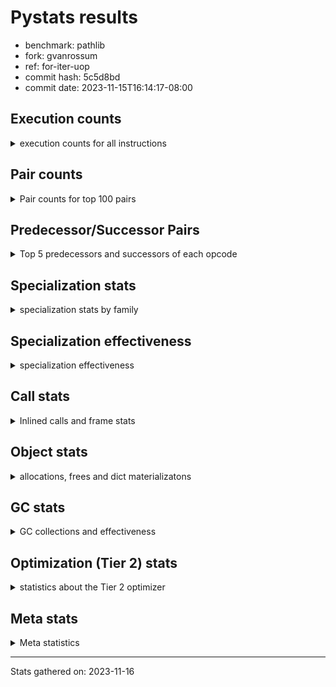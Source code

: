 
# Pystats results

- benchmark: pathlib
- fork: gvanrossum
- ref: for-iter-uop
- commit hash: 5c5d8bd
- commit date: 2023-11-15T16:14:17-08:00

## Execution counts

<details>
<summary> execution counts for all instructions </summary>

|Name | Count | Self | Cumulative | Miss ratio | 
|---|---:|---:|---:|---:|
| LOAD_FAST | 68,890,900 | 21.1% | 21.1% |  |
| RESUME_CHECK | 22,900,720 | 7.0% | 28.1% |  |
| STORE_FAST | 18,108,760 | 5.5% | 33.6% |  |
| RETURN_VALUE | 17,616,460 | 5.4% | 39.0% |  |
| LOAD_GLOBAL_BUILTIN | 14,098,200 | 4.3% | 43.3% |  |
| INTERPRETER_EXIT | 10,727,160 | 3.3% | 46.6% |  |
| NOP | 10,567,760 | 3.2% | 49.8% |  |
| STORE_ATTR_SLOT | 10,563,480 | 3.2% | 53.1% |  |
| LOAD_ATTR_SLOT | 10,086,820 | 3.1% | 56.2% | 0.0% |
| POP_JUMP_IF_FALSE | 8,342,780 | 2.6% | 58.7% |  |
| PUSH_NULL | 8,329,020 | 2.5% | 61.3% |  |
| LOAD_GLOBAL_MODULE | 7,055,400 | 2.2% | 63.4% |  |
| LOAD_FAST_LOAD_FAST | 7,051,620 | 2.2% | 65.6% |  |
| LOAD_ATTR_METHOD_NO_DICT | 7,047,580 | 2.2% | 67.7% |  |
| CALL | 6,571,780 | 2.0% | 69.7% |  |
| JUMP_BACKWARD | 6,243,520 | 1.9% | 71.6% |  |
| LOAD_ATTR_MODULE | 5,289,260 | 1.6% | 73.3% |  |
| POP_TOP | 5,287,340 | 1.6% | 74.9% |  |
| LOAD_ATTR_PROPERTY | 5,282,720 | 1.6% | 76.5% |  |
| FORMAT_SIMPLE | 5,280,140 | 1.6% | 78.1% |  |
| TO_BOOL_BOOL | 4,805,460 | 1.5% | 79.6% |  |
| LOAD_CONST | 3,547,120 | 1.1% | 80.7% |  |
| RETURN_CONST | 3,524,960 | 1.1% | 81.7% |  |
| CALL_ISINSTANCE | 3,523,100 | 1.1% | 82.8% |  |
| CALL_STR_1 | 3,522,740 | 1.1% | 83.9% |  |
| BUILD_LIST | 3,522,640 | 1.1% | 85.0% |  |
| CALL_FUNCTION_EX | 3,521,520 | 1.1% | 86.1% |  |
| FOR_ITER_TUPLE | 3,521,420 | 1.1% | 87.1% |  |
| LOAD_DEREF | 3,202,320 | 1.0% | 88.1% |  |
| POP_JUMP_IF_TRUE | 3,046,460 | 0.9% | 89.0% |  |
| FOR_ITER_LIST | 2,884,920 | 0.9% | 89.9% | 0.0% |
| CALL_PY_EXACT_ARGS | 1,766,340 | 0.5% | 90.5% |  |
| LOAD_ATTR | 1,766,200 | 0.5% | 91.0% |  |
| GET_ITER | 1,765,360 | 0.5% | 91.5% |  |
| IS_OP | 1,763,160 | 0.5% | 92.1% |  |
| CALL_BUILTIN_FAST_WITH_KEYWORDS | 1,762,780 | 0.5% | 92.6% |  |
| TO_BOOL | 1,762,600 | 0.5% | 93.2% |  |
| LOAD_ATTR_NONDESCRIPTOR_NO_DICT | 1,762,460 | 0.5% | 93.7% |  |
| JUMP_FORWARD | 1,762,200 | 0.5% | 94.2% |  |
| BINARY_OP | 1,762,080 | 0.5% | 94.8% |  |
| COPY_FREE_VARS | 1,761,520 | 0.5% | 95.3% |  |
| CALL_KW | 1,761,300 | 0.5% | 95.9% |  |
| CALL_LIST_APPEND | 1,760,960 | 0.5% | 96.4% |  |
| TO_BOOL_LIST | 1,760,860 | 0.5% | 96.9% | 0.0% |
| CALL_TYPE_1 | 1,760,720 | 0.5% | 97.5% |  |
| LOAD_SUPER_ATTR_ATTR | 1,760,700 | 0.5% | 98.0% |  |
| BUILD_STRING | 1,760,120 | 0.5% | 98.6% |  |
| YIELD_VALUE | 1,760,000 | 0.5% | 99.1% |  |
| FOR_ITER_GEN | 1,601,200 | 0.5% | 99.6% |  |
| TO_BOOL_NONE | 966,180 | 0.3% | 99.9% | 24.6% |
| TO_BOOL_ALWAYS_TRUE | 323,600 | 0.1% | 100.0% | 73.1% |
| COMPARE_OP_STR | 5,740 | 0.0% | 100.0% | 0.7% |
| LOAD_ATTR_INSTANCE_VALUE | 4,800 | 0.0% | 100.0% |  |
| CALL_LEN | 4,400 | 0.0% | 100.0% |  |
| TO_BOOL_STR | 3,780 | 0.0% | 100.0% |  |
| COMPARE_OP_INT | 3,700 | 0.0% | 100.0% |  |
| BUILD_TUPLE | 3,440 | 0.0% | 100.0% |  |
| EXTENDED_ARG | 3,000 | 0.0% | 100.0% |  |
| CONTAINS_OP | 2,820 | 0.0% | 100.0% |  |
| CALL_BUILTIN_O | 2,520 | 0.0% | 100.0% |  |
| LOAD_GLOBAL | 2,340 | 0.0% | 100.0% |  |
| STORE_FAST_STORE_FAST | 2,340 | 0.0% | 100.0% |  |
| SWAP | 2,240 | 0.0% | 100.0% |  |
| LOAD_ATTR_CLASS | 2,160 | 0.0% | 100.0% |  |
| BINARY_SUBSCR_LIST_INT | 2,080 | 0.0% | 100.0% | 3.8% |
| MAKE_CELL | 2,000 | 0.0% | 100.0% |  |
| POP_JUMP_IF_NOT_NONE | 1,980 | 0.0% | 100.0% |  |
| STORE_ATTR_INSTANCE_VALUE | 1,880 | 0.0% | 100.0% |  |
| BINARY_SUBSCR | 1,780 | 0.0% | 100.0% |  |
| BINARY_OP_ADD_INT | 1,700 | 0.0% | 100.0% |  |
| UNPACK_SEQUENCE_TUPLE | 1,520 | 0.0% | 100.0% |  |
| CALL_BOUND_METHOD_EXACT_ARGS | 1,500 | 0.0% | 100.0% |  |
| CALL_BUILTIN_CLASS | 1,480 | 0.0% | 100.0% |  |
| RETURN_GENERATOR | 1,360 | 0.0% | 100.0% |  |
| END_FOR | 1,280 | 0.0% | 100.0% |  |
| CALL_BUILTIN_FAST | 1,260 | 0.0% | 100.0% | 1.6% |
| COPY | 1,200 | 0.0% | 100.0% |  |
| TO_BOOL_INT | 1,180 | 0.0% | 100.0% | 3.4% |
| COMPARE_OP | 1,120 | 0.0% | 100.0% |  |
| BINARY_SLICE | 960 | 0.0% | 100.0% |  |
| UNPACK_SEQUENCE_TWO_TUPLE | 920 | 0.0% | 100.0% |  |
| BINARY_SUBSCR_STR_INT | 900 | 0.0% | 100.0% | 4.4% |
| CHECK_EXC_MATCH | 880 | 0.0% | 100.0% |  |
| POP_EXCEPT | 880 | 0.0% | 100.0% |  |
| PUSH_EXC_INFO | 880 | 0.0% | 100.0% |  |
| STORE_FAST_LOAD_FAST | 880 | 0.0% | 100.0% |  |
| LOAD_ATTR_METHOD_WITH_VALUES | 860 | 0.0% | 100.0% |  |
| LIST_APPEND | 800 | 0.0% | 100.0% |  |
| MAKE_FUNCTION | 720 | 0.0% | 100.0% |  |
| LOAD_FAST_AND_CLEAR | 720 | 0.0% | 100.0% |  |
| SET_FUNCTION_ATTRIBUTE | 720 | 0.0% | 100.0% |  |
| CALL_METHOD_DESCRIPTOR_FAST_WITH_KEYWORDS | 700 | 0.0% | 100.0% |  |
| FOR_ITER_RANGE | 680 | 0.0% | 100.0% |  |
| LOAD_FAST_CHECK | 660 | 0.0% | 100.0% |  |
| RESUME | 660 | 0.0% | 100.0% |  |
| BEFORE_WITH | 640 | 0.0% | 100.0% |  |
| STORE_DEREF | 640 | 0.0% | 100.0% |  |
| FOR_ITER | 580 | 0.0% | 100.0% |  |
| BINARY_SUBSCR_TUPLE_INT | 580 | 0.0% | 100.0% |  |
| STORE_ATTR | 400 | 0.0% | 100.0% |  |
| BINARY_OP_SUBTRACT_INT | 400 | 0.0% | 100.0% |  |
| BINARY_SUBSCR_GETITEM | 380 | 0.0% | 100.0% |  |
| POP_JUMP_IF_NONE | 280 | 0.0% | 100.0% |  |
| CALL_METHOD_DESCRIPTOR_FAST | 200 | 0.0% | 100.0% |  |
| CALL_METHOD_DESCRIPTOR_O | 160 | 0.0% | 100.0% |  |
| EXIT_INIT_CHECK | 120 | 0.0% | 100.0% |  |
| UNARY_NOT | 120 | 0.0% | 100.0% |  |
| UNPACK_SEQUENCE | 120 | 0.0% | 100.0% |  |
| BINARY_OP_ADD_UNICODE | 120 | 0.0% | 100.0% |  |
| BINARY_SUBSCR_DICT | 120 | 0.0% | 100.0% |  |
| CALL_ALLOC_AND_ENTER_INIT | 120 | 0.0% | 100.0% |  |
| BINARY_OP_MULTIPLY_INT | 100 | 0.0% | 100.0% |  |
| STORE_SUBSCR_LIST_INT | 100 | 0.0% | 100.0% |  |
| BINARY_OP_INPLACE_ADD_UNICODE | 80 | 0.0% | 100.0% |  |
| STORE_SUBSCR | 80 | 0.0% | 100.0% |  |
| BUILD_MAP | 80 | 0.0% | 100.0% |  |
| BUILD_SLICE | 80 | 0.0% | 100.0% |  |
| CALL_INTRINSIC_1 | 80 | 0.0% | 100.0% |  |
| LIST_EXTEND | 80 | 0.0% | 100.0% |  |
| CALL_PY_WITH_DEFAULTS | 80 | 0.0% | 100.0% |  |
| STORE_SUBSCR_DICT | 80 | 0.0% | 100.0% |  |
| BINARY_OP_SUBTRACT_FLOAT | 60 | 0.0% | 100.0% |  |
| UNARY_INVERT | 40 | 0.0% | 100.0% |  |
| LOAD_SUPER_ATTR | 40 | 0.0% | 100.0% |  |
| CALL_METHOD_DESCRIPTOR_NOARGS | 40 | 0.0% | 100.0% |  |
| CALL_TUPLE_1 | 40 | 0.0% | 100.0% |  |
| LOAD_ATTR_NONDESCRIPTOR_WITH_VALUES | 40 | 0.0% | 100.0% |  |


</details>

## Pair counts

<details>
<summary> Pair counts for top 100 pairs </summary>

|Pair | Count | Self | Cumulative | 
|---|---:|---:|---:|
| LOAD_FAST LOAD_ATTR_SLOT | 10,086,020 | 3.1% | 3.1% |
| STORE_FAST LOAD_FAST | 9,613,640 | 2.9% | 6.0% |
| CACHE RESUME_CHECK | 8,966,140 | 2.7% | 8.8% |
| LOAD_GLOBAL_BUILTIN LOAD_FAST | 8,813,040 | 2.7% | 11.5% |
| NOP LOAD_FAST | 8,806,180 | 2.7% | 14.2% |
| RESUME_CHECK NOP | 8,805,360 | 2.7% | 16.9% |
| LOAD_ATTR_SLOT RETURN_VALUE | 8,803,960 | 2.7% | 19.5% |
| RETURN_VALUE INTERPRETER_EXIT | 7,045,440 | 2.2% | 21.7% |
| LOAD_FAST STORE_ATTR_SLOT | 7,040,600 | 2.2% | 23.9% |
| PUSH_NULL LOAD_FAST | 6,564,720 | 2.0% | 25.9% |
| LOAD_FAST LOAD_ATTR_METHOD_NO_DICT | 5,606,680 | 1.7% | 27.6% |
| RESUME_CHECK LOAD_GLOBAL_BUILTIN | 5,283,840 | 1.6% | 29.2% |
| LOAD_ATTR_METHOD_NO_DICT LOAD_FAST | 5,283,640 | 1.6% | 30.8% |
| LOAD_ATTR_PROPERTY RESUME_CHECK | 5,282,720 | 1.6% | 32.4% |
| LOAD_FAST LOAD_ATTR_PROPERTY | 5,282,440 | 1.6% | 34.0% |
| STORE_ATTR_SLOT LOAD_FAST | 5,280,000 | 1.6% | 35.7% |
| LOAD_FAST CALL | 4,803,940 | 1.5% | 37.1% |
| RESUME_CHECK LOAD_FAST | 3,527,160 | 1.1% | 38.2% |
| LOAD_ATTR_MODULE PUSH_NULL | 3,525,200 | 1.1% | 39.3% |
| LOAD_GLOBAL_MODULE LOAD_ATTR_MODULE | 3,525,000 | 1.1% | 40.4% |
| LOAD_FAST LOAD_GLOBAL_MODULE | 3,524,980 | 1.1% | 41.4% |
| STORE_FAST LOAD_GLOBAL_BUILTIN | 3,524,320 | 1.1% | 42.5% |
| CALL_ISINSTANCE TO_BOOL_BOOL | 3,522,900 | 1.1% | 43.6% |
| LOAD_FAST CALL_STR_1 | 3,522,680 | 1.1% | 44.7% |
| LOAD_FAST_LOAD_FAST STORE_ATTR_SLOT | 3,522,680 | 1.1% | 45.8% |
| POP_JUMP_IF_FALSE LOAD_GLOBAL_BUILTIN | 3,522,100 | 1.1% | 46.8% |
| CALL RESUME_CHECK | 3,521,960 | 1.1% | 47.9% |
| RETURN_CONST INTERPRETER_EXIT | 3,521,640 | 1.1% | 49.0% |
| LOAD_FAST CALL_FUNCTION_EX | 3,521,440 | 1.1% | 50.1% |
| RETURN_VALUE STORE_FAST | 3,521,300 | 1.1% | 51.1% |
| POP_TOP JUMP_BACKWARD | 3,520,160 | 1.1% | 52.2% |
| RETURN_VALUE LOAD_FAST | 3,520,140 | 1.1% | 53.3% |
| LOAD_FAST FORMAT_SIMPLE | 3,520,120 | 1.1% | 54.4% |
| FORMAT_SIMPLE LOAD_FAST | 3,520,020 | 1.1% | 55.4% |
| POP_JUMP_IF_FALSE LOAD_FAST | 3,053,780 | 0.9% | 56.4% |
| TO_BOOL_BOOL POP_JUMP_IF_FALSE | 3,044,500 | 0.9% | 57.3% |
| JUMP_BACKWARD FOR_ITER_LIST | 2,881,360 | 0.9% | 58.2% |
| FOR_ITER_LIST STORE_FAST | 2,881,280 | 0.9% | 59.1% |
| POP_JUMP_IF_TRUE LOAD_FAST | 2,084,100 | 0.6% | 59.7% |
| LOAD_FAST LOAD_GLOBAL_BUILTIN | 1,764,060 | 0.5% | 60.3% |
| CALL_PY_EXACT_ARGS RESUME_CHECK | 1,763,740 | 0.5% | 60.8% |
| RESUME_CHECK LOAD_GLOBAL_MODULE | 1,762,800 | 0.5% | 61.3% |
| LOAD_GLOBAL_MODULE IS_OP | 1,762,440 | 0.5% | 61.9% |
| LOAD_FAST LOAD_ATTR_NONDESCRIPTOR_NO_DICT | 1,762,360 | 0.5% | 62.4% |
| IS_OP POP_JUMP_IF_FALSE | 1,762,260 | 0.5% | 62.9% |
| LOAD_GLOBAL_BUILTIN CALL_ISINSTANCE | 1,762,140 | 0.5% | 63.5% |
| LOAD_FAST CALL_BUILTIN_FAST_WITH_KEYWORDS | 1,761,980 | 0.5% | 64.0% |
| CALL_STR_1 RETURN_VALUE | 1,761,980 | 0.5% | 64.6% |
| LOAD_ATTR LOAD_FAST | 1,761,900 | 0.5% | 65.1% |
| LOAD_CONST LOAD_FAST | 1,761,800 | 0.5% | 65.6% |
| LOAD_ATTR_NONDESCRIPTOR_NO_DICT LOAD_ATTR_MODULE | 1,761,760 | 0.5% | 66.2% |
| LOAD_FAST CALL_PY_EXACT_ARGS | 1,761,660 | 0.5% | 66.7% |
| LOAD_FAST GET_ITER | 1,761,640 | 0.5% | 67.3% |
| STORE_FAST LOAD_FAST_LOAD_FAST | 1,761,600 | 0.5% | 67.8% |
| CALL_BUILTIN_FAST_WITH_KEYWORDS STORE_FAST | 1,761,400 | 0.5% | 68.3% |
| STORE_ATTR_SLOT RETURN_CONST | 1,761,400 | 0.5% | 68.9% |
| STORE_ATTR_SLOT LOAD_FAST_LOAD_FAST | 1,761,380 | 0.5% | 69.4% |
| NOP LOAD_GLOBAL_MODULE | 1,761,320 | 0.5% | 70.0% |
| TO_BOOL POP_JUMP_IF_FALSE | 1,761,300 | 0.5% | 70.5% |
| LOAD_CONST CALL_KW | 1,761,300 | 0.5% | 71.0% |
| LOAD_FAST RETURN_VALUE | 1,761,300 | 0.5% | 71.6% |
| LOAD_FAST TO_BOOL | 1,761,280 | 0.5% | 72.1% |
| BUILD_LIST STORE_FAST | 1,761,100 | 0.5% | 72.6% |
| JUMP_FORWARD LOAD_FAST | 1,760,940 | 0.5% | 73.2% |
| STORE_FAST JUMP_FORWARD | 1,760,900 | 0.5% | 73.7% |
| TO_BOOL_BOOL POP_JUMP_IF_TRUE | 1,760,900 | 0.5% | 74.3% |
| PUSH_NULL LOAD_FAST_LOAD_FAST | 1,760,880 | 0.5% | 74.8% |
| LOAD_FAST CALL_LIST_APPEND | 1,760,880 | 0.5% | 75.3% |
| POP_TOP RETURN_CONST | 1,760,860 | 0.5% | 75.9% |
| CALL RETURN_VALUE | 1,760,840 | 0.5% | 76.4% |
| POP_JUMP_IF_FALSE NOP | 1,760,840 | 0.5% | 77.0% |
| RESUME_CHECK BUILD_LIST | 1,760,820 | 0.5% | 77.5% |
| LOAD_FAST_LOAD_FAST LOAD_CONST | 1,760,800 | 0.5% | 78.0% |
| COPY_FREE_VARS RESUME_CHECK | 1,760,760 | 0.5% | 78.6% |
| LOAD_GLOBAL_MODULE CALL_ISINSTANCE | 1,760,760 | 0.5% | 79.1% |
| CACHE COPY_FREE_VARS | 1,760,720 | 0.5% | 79.6% |
| CALL_FUNCTION_EX POP_TOP | 1,760,720 | 0.5% | 80.2% |
| LOAD_DEREF LOAD_FAST | 1,760,720 | 0.5% | 80.7% |
| FOR_ITER_TUPLE LOAD_FAST_LOAD_FAST | 1,760,720 | 0.5% | 81.3% |
| LOAD_GLOBAL_BUILTIN LOAD_ATTR | 1,760,720 | 0.5% | 81.8% |
| GET_ITER FOR_ITER_TUPLE | 1,760,700 | 0.5% | 82.3% |
| JUMP_BACKWARD FOR_ITER_TUPLE | 1,760,700 | 0.5% | 82.9% |
| LOAD_FAST CALL_TYPE_1 | 1,760,700 | 0.5% | 83.4% |
| CALL_LIST_APPEND JUMP_BACKWARD | 1,760,700 | 0.5% | 84.0% |
| FOR_ITER_TUPLE STORE_FAST | 1,760,700 | 0.5% | 84.5% |
| LOAD_GLOBAL_BUILTIN LOAD_DEREF | 1,760,700 | 0.5% | 85.0% |
| LOAD_SUPER_ATTR_ATTR PUSH_NULL | 1,760,700 | 0.5% | 85.6% |
| STORE_ATTR_SLOT LOAD_CONST | 1,760,700 | 0.5% | 86.1% |
| LOAD_FAST LOAD_SUPER_ATTR_ATTR | 1,760,680 | 0.5% | 86.7% |
| CALL_FUNCTION_EX RETURN_VALUE | 1,760,640 | 0.5% | 87.2% |
| CALL_KW RETURN_VALUE | 1,760,640 | 0.5% | 87.7% |
| CALL_TYPE_1 PUSH_NULL | 1,760,620 | 0.5% | 88.3% |
| LOAD_ATTR_METHOD_NO_DICT CALL | 1,760,620 | 0.5% | 88.8% |
| RETURN_VALUE POP_TOP | 1,760,240 | 0.5% | 89.3% |
| LOAD_FAST TO_BOOL_LIST | 1,760,200 | 0.5% | 89.9% |
| TO_BOOL_LIST POP_JUMP_IF_FALSE | 1,760,140 | 0.5% | 90.4% |
| BINARY_OP LOAD_FAST | 1,760,100 | 0.5% | 91.0% |
| BUILD_STRING STORE_FAST | 1,760,080 | 0.5% | 91.5% |
| FORMAT_SIMPLE BUILD_STRING | 1,760,020 | 0.5% | 92.0% |
| RETURN_VALUE YIELD_VALUE | 1,760,000 | 0.5% | 92.6% |


</details>

## Predecessor/Successor Pairs

<details>
<summary> Top 5 predecessors and successors of each opcode </summary>

### BINARY_SLICE

<details>
<summary> Successors and predecessors for BINARY_SLICE </summary>

|Predecessors | Count | Percentage | 
|---|---:|---:|
| LOAD_CONST | 960 | 100.0% |

|Successors | Count | Percentage | 
|---|---:|---:|
| LOAD_FAST | 800 | 83.3% |
| BUILD_TUPLE | 80 | 8.3% |
| STORE_FAST | 80 | 8.3% |


</details>

### CACHE

<details>
<summary> Successors and predecessors for CACHE </summary>

|Successors | Count | Percentage | 
|---|---:|---:|
| RESUME_CHECK | 8,966,140 | 83.6% |
| COPY_FREE_VARS | 1,760,720 | 16.4% |
| RESUME | 220 | 0.0% |
| POP_TOP | 160 | 0.0% |


</details>

### BEFORE_WITH

<details>
<summary> Successors and predecessors for BEFORE_WITH </summary>

|Predecessors | Count | Percentage | 
|---|---:|---:|
| RETURN_VALUE | 640 | 100.0% |

|Successors | Count | Percentage | 
|---|---:|---:|
| STORE_FAST | 640 | 100.0% |


</details>

### BINARY_OP_INPLACE_ADD_UNICODE

<details>
<summary> Successors and predecessors for BINARY_OP_INPLACE_ADD_UNICODE </summary>

|Predecessors | Count | Percentage | 
|---|---:|---:|
| BINARY_SUBSCR_STR_INT | 80 | 100.0% |

|Successors | Count | Percentage | 
|---|---:|---:|
| LOAD_FAST | 80 | 100.0% |


</details>

### BINARY_SUBSCR

<details>
<summary> Successors and predecessors for BINARY_SUBSCR </summary>

|Predecessors | Count | Percentage | 
|---|---:|---:|
| LOAD_CONST | 1,400 | 78.7% |
| BINARY_SUBSCR | 160 | 9.0% |
| BUILD_SLICE | 80 | 4.5% |
| LOAD_FAST_LOAD_FAST | 80 | 4.5% |
| LOAD_FAST | 60 | 3.4% |

|Successors | Count | Percentage | 
|---|---:|---:|
| LOAD_CONST | 640 | 36.0% |
| LOAD_FAST | 640 | 36.0% |
| BINARY_SUBSCR | 160 | 9.0% |
| GET_ITER | 80 | 4.5% |
| STORE_FAST | 80 | 4.5% |


</details>

### CHECK_EXC_MATCH

<details>
<summary> Successors and predecessors for CHECK_EXC_MATCH </summary>

|Predecessors | Count | Percentage | 
|---|---:|---:|
| LOAD_GLOBAL_BUILTIN | 840 | 95.5% |
| LOAD_GLOBAL | 40 | 4.5% |

|Successors | Count | Percentage | 
|---|---:|---:|
| POP_JUMP_IF_FALSE | 880 | 100.0% |


</details>

### END_FOR

<details>
<summary> Successors and predecessors for END_FOR </summary>

|Predecessors | Count | Percentage | 
|---|---:|---:|
| RETURN_CONST | 1,280 | 100.0% |

|Successors | Count | Percentage | 
|---|---:|---:|
| LOAD_FAST | 960 | 75.0% |
| JUMP_BACKWARD | 320 | 25.0% |


</details>

### EXIT_INIT_CHECK

<details>
<summary> Successors and predecessors for EXIT_INIT_CHECK </summary>

|Predecessors | Count | Percentage | 
|---|---:|---:|
| RETURN_CONST | 120 | 100.0% |

|Successors | Count | Percentage | 
|---|---:|---:|
| RETURN_VALUE | 120 | 100.0% |


</details>

### FORMAT_SIMPLE

<details>
<summary> Successors and predecessors for FORMAT_SIMPLE </summary>

|Predecessors | Count | Percentage | 
|---|---:|---:|
| LOAD_FAST | 3,520,120 | 66.7% |
| LOAD_ATTR_MODULE | 1,759,980 | 33.3% |
| LOAD_ATTR | 20 | 0.0% |
| LOAD_FAST_LOAD_FAST | 20 | 0.0% |

|Successors | Count | Percentage | 
|---|---:|---:|
| LOAD_FAST | 3,520,020 | 66.7% |
| BUILD_STRING | 1,760,020 | 33.3% |
| LOAD_CONST | 100 | 0.0% |


</details>

### GET_ITER

<details>
<summary> Successors and predecessors for GET_ITER </summary>

|Predecessors | Count | Percentage | 
|---|---:|---:|
| LOAD_FAST | 1,761,640 | 99.8% |
| RETURN_VALUE | 1,280 | 0.1% |
| CALL_BUILTIN_FAST_WITH_KEYWORDS | 700 | 0.0% |
| CALL_METHOD_DESCRIPTOR_FAST_WITH_KEYWORDS | 700 | 0.0% |
| LOAD_FAST_CHECK | 640 | 0.0% |

|Successors | Count | Percentage | 
|---|---:|---:|
| FOR_ITER_TUPLE | 1,760,700 | 99.7% |
| FOR_ITER_LIST | 1,340 | 0.1% |
| FOR_ITER_GEN | 1,200 | 0.1% |
| LOAD_FAST_AND_CLEAR | 720 | 0.0% |
| CALL_PY_EXACT_ARGS | 680 | 0.0% |


</details>

### INTERPRETER_EXIT

<details>
<summary> Successors and predecessors for INTERPRETER_EXIT </summary>

|Predecessors | Count | Percentage | 
|---|---:|---:|
| RETURN_VALUE | 7,045,440 | 65.7% |
| RETURN_CONST | 3,521,640 | 32.8% |
| YIELD_VALUE | 160,080 | 1.5% |


</details>

### MAKE_FUNCTION

<details>
<summary> Successors and predecessors for MAKE_FUNCTION </summary>

|Predecessors | Count | Percentage | 
|---|---:|---:|
| LOAD_CONST | 720 | 100.0% |

|Successors | Count | Percentage | 
|---|---:|---:|
| SET_FUNCTION_ATTRIBUTE | 720 | 100.0% |


</details>

### NOP

<details>
<summary> Successors and predecessors for NOP </summary>

|Predecessors | Count | Percentage | 
|---|---:|---:|
| RESUME_CHECK | 8,805,360 | 83.3% |
| POP_JUMP_IF_FALSE | 1,760,840 | 16.7% |
| STORE_FAST | 1,380 | 0.0% |
| RESUME | 100 | 0.0% |
| POP_TOP | 80 | 0.0% |

|Successors | Count | Percentage | 
|---|---:|---:|
| LOAD_FAST | 8,806,180 | 83.3% |
| LOAD_GLOBAL_MODULE | 1,761,320 | 16.7% |
| LOAD_GLOBAL | 100 | 0.0% |
| LOAD_DEREF | 80 | 0.0% |
| LOAD_FAST_LOAD_FAST | 80 | 0.0% |


</details>

### POP_EXCEPT

<details>
<summary> Successors and predecessors for POP_EXCEPT </summary>

|Predecessors | Count | Percentage | 
|---|---:|---:|
| SWAP | 800 | 90.9% |
| POP_TOP | 40 | 4.5% |
| STORE_ATTR_INSTANCE_VALUE | 40 | 4.5% |

|Successors | Count | Percentage | 
|---|---:|---:|
| RETURN_VALUE | 800 | 90.9% |
| JUMP_FORWARD | 40 | 4.5% |
| RETURN_CONST | 40 | 4.5% |


</details>

### POP_TOP

<details>
<summary> Successors and predecessors for POP_TOP </summary>

|Predecessors | Count | Percentage | 
|---|---:|---:|
| CALL_FUNCTION_EX | 1,760,720 | 33.3% |
| RETURN_VALUE | 1,760,240 | 33.3% |
| RESUME_CHECK | 1,759,960 | 33.3% |
| RETURN_CONST | 1,560 | 0.0% |
| FOR_ITER_GEN | 1,200 | 0.0% |

|Successors | Count | Percentage | 
|---|---:|---:|
| JUMP_BACKWARD | 3,520,160 | 66.6% |
| RETURN_CONST | 1,760,860 | 33.3% |
| LOAD_FAST | 3,500 | 0.1% |
| RESUME_CHECK | 1,320 | 0.0% |
| LOAD_FAST_CHECK | 640 | 0.0% |


</details>

### PUSH_EXC_INFO

<details>
<summary> Successors and predecessors for PUSH_EXC_INFO </summary>

|Predecessors | Count | Percentage | 
|---|---:|---:|
| LOAD_ATTR_SLOT | 760 | 86.4% |
| LOAD_ATTR | 40 | 4.5% |
| BINARY_SUBSCR_DICT | 40 | 4.5% |
| BINARY_SUBSCR_STR_INT | 40 | 4.5% |

|Successors | Count | Percentage | 
|---|---:|---:|
| LOAD_GLOBAL_BUILTIN | 800 | 90.9% |
| LOAD_GLOBAL | 80 | 9.1% |


</details>

### PUSH_NULL

<details>
<summary> Successors and predecessors for PUSH_NULL </summary>

|Predecessors | Count | Percentage | 
|---|---:|---:|
| LOAD_ATTR_MODULE | 3,525,200 | 42.3% |
| LOAD_SUPER_ATTR_ATTR | 1,760,700 | 21.1% |
| CALL_TYPE_1 | 1,760,620 | 21.1% |
| LOAD_FAST | 1,281,900 | 15.4% |
| LOAD_ATTR | 320 | 0.0% |

|Successors | Count | Percentage | 
|---|---:|---:|
| LOAD_FAST | 6,564,720 | 78.8% |
| LOAD_FAST_LOAD_FAST | 1,760,880 | 21.1% |
| LOAD_CONST | 960 | 0.0% |
| LOAD_GLOBAL_BUILTIN | 780 | 0.0% |
| LOAD_DEREF | 720 | 0.0% |


</details>

### RETURN_GENERATOR

<details>
<summary> Successors and predecessors for RETURN_GENERATOR </summary>

|Predecessors | Count | Percentage | 
|---|---:|---:|
| COPY_FREE_VARS | 720 | 52.9% |
| CALL_PY_EXACT_ARGS | 620 | 45.6% |
| CALL | 20 | 1.5% |

|Successors | Count | Percentage | 
|---|---:|---:|
| RETURN_VALUE | 720 | 52.9% |
| STORE_FAST | 640 | 47.1% |


</details>

### RETURN_VALUE

<details>
<summary> Successors and predecessors for RETURN_VALUE </summary>

|Predecessors | Count | Percentage | 
|---|---:|---:|
| LOAD_ATTR_SLOT | 8,803,960 | 50.0% |
| CALL_STR_1 | 1,761,980 | 10.0% |
| LOAD_FAST | 1,761,300 | 10.0% |
| CALL | 1,760,840 | 10.0% |
| CALL_FUNCTION_EX | 1,760,640 | 10.0% |

|Successors | Count | Percentage | 
|---|---:|---:|
| INTERPRETER_EXIT | 7,045,440 | 40.0% |
| STORE_FAST | 3,521,300 | 20.0% |
| LOAD_FAST | 3,520,140 | 20.0% |
| POP_TOP | 1,760,240 | 10.0% |
| YIELD_VALUE | 1,760,000 | 10.0% |


</details>

### STORE_SUBSCR

<details>
<summary> Successors and predecessors for STORE_SUBSCR </summary>

|Predecessors | Count | Percentage | 
|---|---:|---:|
| LOAD_CONST | 40 | 50.0% |
| LOAD_FAST | 40 | 50.0% |

|Successors | Count | Percentage | 
|---|---:|---:|
| EXTENDED_ARG | 40 | 50.0% |
| RETURN_CONST | 40 | 50.0% |


</details>

### TO_BOOL

<details>
<summary> Successors and predecessors for TO_BOOL </summary>

|Predecessors | Count | Percentage | 
|---|---:|---:|
| LOAD_FAST | 1,761,280 | 99.9% |
| TO_BOOL | 640 | 0.0% |
| CALL | 160 | 0.0% |
| BINARY_OP | 120 | 0.0% |
| RETURN_VALUE | 100 | 0.0% |

|Successors | Count | Percentage | 
|---|---:|---:|
| POP_JUMP_IF_FALSE | 1,761,300 | 99.9% |
| TO_BOOL | 640 | 0.0% |
| POP_JUMP_IF_TRUE | 220 | 0.0% |
| TO_BOOL_BOOL | 180 | 0.0% |
| TO_BOOL_STR | 160 | 0.0% |


</details>

### UNARY_INVERT

<details>
<summary> Successors and predecessors for UNARY_INVERT </summary>

|Predecessors | Count | Percentage | 
|---|---:|---:|
| LOAD_FAST | 40 | 100.0% |

|Successors | Count | Percentage | 
|---|---:|---:|
| BINARY_OP | 40 | 100.0% |


</details>

### UNARY_NOT

<details>
<summary> Successors and predecessors for UNARY_NOT </summary>

|Predecessors | Count | Percentage | 
|---|---:|---:|
| TO_BOOL_INT | 80 | 66.7% |
| TO_BOOL_LIST | 40 | 33.3% |

|Successors | Count | Percentage | 
|---|---:|---:|
| COPY | 80 | 66.7% |
| CALL_PY_EXACT_ARGS | 40 | 33.3% |


</details>

### BINARY_OP

<details>
<summary> Successors and predecessors for BINARY_OP </summary>

|Predecessors | Count | Percentage | 
|---|---:|---:|
| BUILD_LIST | 1,760,000 | 99.9% |
| LOAD_GLOBAL_MODULE | 780 | 0.0% |
| BINARY_OP | 660 | 0.0% |
| LOAD_FAST_LOAD_FAST | 180 | 0.0% |
| LOAD_CONST | 100 | 0.0% |

|Successors | Count | Percentage | 
|---|---:|---:|
| LOAD_FAST | 1,760,100 | 99.9% |
| BINARY_OP | 660 | 0.0% |
| TO_BOOL_INT | 660 | 0.0% |
| STORE_FAST | 260 | 0.0% |
| TO_BOOL | 120 | 0.0% |


</details>

### BUILD_LIST

<details>
<summary> Successors and predecessors for BUILD_LIST </summary>

|Predecessors | Count | Percentage | 
|---|---:|---:|
| RESUME_CHECK | 1,760,820 | 50.0% |
| LOAD_FAST_LOAD_FAST | 1,760,000 | 50.0% |
| LOAD_FAST | 720 | 0.0% |
| SWAP | 720 | 0.0% |
| LOAD_CONST | 100 | 0.0% |

|Successors | Count | Percentage | 
|---|---:|---:|
| STORE_FAST | 1,761,100 | 50.0% |
| BINARY_OP | 1,760,000 | 50.0% |
| SWAP | 720 | 0.0% |
| JUMP_FORWARD | 640 | 0.0% |
| LOAD_DEREF | 80 | 0.0% |


</details>

### BUILD_MAP

<details>
<summary> Successors and predecessors for BUILD_MAP </summary>

|Predecessors | Count | Percentage | 
|---|---:|---:|
| STORE_ATTR_INSTANCE_VALUE | 80 | 100.0% |

|Successors | Count | Percentage | 
|---|---:|---:|
| LOAD_FAST | 80 | 100.0% |


</details>

### BUILD_SLICE

<details>
<summary> Successors and predecessors for BUILD_SLICE </summary>

|Predecessors | Count | Percentage | 
|---|---:|---:|
| LOAD_CONST | 80 | 100.0% |

|Successors | Count | Percentage | 
|---|---:|---:|
| BINARY_SUBSCR | 80 | 100.0% |


</details>

### BUILD_STRING

<details>
<summary> Successors and predecessors for BUILD_STRING </summary>

|Predecessors | Count | Percentage | 
|---|---:|---:|
| FORMAT_SIMPLE | 1,760,020 | 100.0% |
| LOAD_CONST | 100 | 0.0% |

|Successors | Count | Percentage | 
|---|---:|---:|
| STORE_FAST | 1,760,080 | 100.0% |
| RETURN_VALUE | 20 | 0.0% |
| LOAD_FAST | 20 | 0.0% |


</details>

### BUILD_TUPLE

<details>
<summary> Successors and predecessors for BUILD_TUPLE </summary>

|Predecessors | Count | Percentage | 
|---|---:|---:|
| LOAD_FAST | 2,160 | 62.8% |
| LOAD_ATTR_MODULE | 620 | 18.0% |
| CALL | 120 | 3.5% |
| CALL_BUILTIN_O | 120 | 3.5% |
| LOAD_FAST_LOAD_FAST | 100 | 2.9% |

|Successors | Count | Percentage | 
|---|---:|---:|
| RETURN_VALUE | 1,540 | 44.8% |
| LOAD_CONST | 720 | 20.9% |
| CONTAINS_OP | 640 | 18.6% |
| LOAD_FAST | 160 | 4.7% |
| CALL_BOUND_METHOD_EXACT_ARGS | 100 | 2.9% |


</details>

### CALL

<details>
<summary> Successors and predecessors for CALL </summary>

|Predecessors | Count | Percentage | 
|---|---:|---:|
| LOAD_FAST | 4,803,940 | 73.1% |
| LOAD_ATTR_METHOD_NO_DICT | 1,760,620 | 26.8% |
| CALL | 3,800 | 0.1% |
| LOAD_CONST | 1,300 | 0.0% |
| LOAD_ATTR_NONDESCRIPTOR_NO_DICT | 620 | 0.0% |

|Successors | Count | Percentage | 
|---|---:|---:|
| RESUME_CHECK | 3,521,960 | 53.6% |
| RETURN_VALUE | 1,760,840 | 26.8% |
| TO_BOOL_NONE | 960,840 | 14.6% |
| TO_BOOL_ALWAYS_TRUE | 319,120 | 4.9% |
| CALL | 3,800 | 0.1% |


</details>

### CALL_FUNCTION_EX

<details>
<summary> Successors and predecessors for CALL_FUNCTION_EX </summary>

|Predecessors | Count | Percentage | 
|---|---:|---:|
| LOAD_FAST | 3,521,440 | 100.0% |
| CALL_INTRINSIC_1 | 80 | 0.0% |

|Successors | Count | Percentage | 
|---|---:|---:|
| POP_TOP | 1,760,720 | 50.0% |
| RETURN_VALUE | 1,760,640 | 50.0% |
| COPY_FREE_VARS | 80 | 0.0% |
| RESUME_CHECK | 60 | 0.0% |
| RESUME | 20 | 0.0% |


</details>

### CALL_INTRINSIC_1

<details>
<summary> Successors and predecessors for CALL_INTRINSIC_1 </summary>

|Predecessors | Count | Percentage | 
|---|---:|---:|
| LIST_EXTEND | 80 | 100.0% |

|Successors | Count | Percentage | 
|---|---:|---:|
| CALL_FUNCTION_EX | 80 | 100.0% |


</details>

### CALL_KW

<details>
<summary> Successors and predecessors for CALL_KW </summary>

|Predecessors | Count | Percentage | 
|---|---:|---:|
| LOAD_CONST | 1,761,300 | 100.0% |

|Successors | Count | Percentage | 
|---|---:|---:|
| RETURN_VALUE | 1,760,640 | 100.0% |
| RESUME_CHECK | 640 | 0.0% |
| RESUME | 20 | 0.0% |


</details>

### COMPARE_OP

<details>
<summary> Successors and predecessors for COMPARE_OP </summary>

|Predecessors | Count | Percentage | 
|---|---:|---:|
| LOAD_CONST | 660 | 58.9% |
| LOAD_GLOBAL_MODULE | 140 | 12.5% |
| LOAD_FAST_LOAD_FAST | 100 | 8.9% |
| LOAD_FAST | 80 | 7.1% |
| CALL | 60 | 5.4% |

|Successors | Count | Percentage | 
|---|---:|---:|
| POP_JUMP_IF_FALSE | 520 | 46.4% |
| COMPARE_OP_STR | 220 | 19.6% |
| COMPARE_OP_INT | 140 | 12.5% |
| POP_JUMP_IF_TRUE | 120 | 10.7% |
| EXTENDED_ARG | 80 | 7.1% |


</details>

### CONTAINS_OP

<details>
<summary> Successors and predecessors for CONTAINS_OP </summary>

|Predecessors | Count | Percentage | 
|---|---:|---:|
| LOAD_GLOBAL_MODULE | 740 | 26.2% |
| LOAD_FAST | 660 | 23.4% |
| BUILD_TUPLE | 640 | 22.7% |
| LOAD_FAST_LOAD_FAST | 440 | 15.6% |
| LOAD_CONST | 320 | 11.3% |

|Successors | Count | Percentage | 
|---|---:|---:|
| POP_JUMP_IF_FALSE | 2,420 | 85.8% |
| EXTENDED_ARG | 360 | 12.8% |
| RETURN_VALUE | 20 | 0.7% |
| POP_JUMP_IF_TRUE | 20 | 0.7% |


</details>

### COPY

<details>
<summary> Successors and predecessors for COPY </summary>

|Predecessors | Count | Percentage | 
|---|---:|---:|
| IS_OP | 660 | 55.0% |
| LOAD_ATTR_INSTANCE_VALUE | 180 | 15.0% |
| LOAD_CONST | 120 | 10.0% |
| RETURN_VALUE | 80 | 6.7% |
| UNARY_NOT | 80 | 6.7% |

|Successors | Count | Percentage | 
|---|---:|---:|
| TO_BOOL_BOOL | 700 | 58.3% |
| TO_BOOL_STR | 220 | 18.3% |
| STORE_FAST_STORE_FAST | 120 | 10.0% |
| TO_BOOL | 80 | 6.7% |
| TO_BOOL_INT | 80 | 6.7% |


</details>

### COPY_FREE_VARS

<details>
<summary> Successors and predecessors for COPY_FREE_VARS </summary>

|Predecessors | Count | Percentage | 
|---|---:|---:|
| CACHE | 1,760,720 | 100.0% |
| CALL_PY_EXACT_ARGS | 700 | 0.0% |
| CALL_FUNCTION_EX | 80 | 0.0% |
| CALL | 20 | 0.0% |

|Successors | Count | Percentage | 
|---|---:|---:|
| RESUME_CHECK | 1,760,760 | 100.0% |
| RETURN_GENERATOR | 720 | 0.0% |
| RESUME | 40 | 0.0% |


</details>

### EXTENDED_ARG

<details>
<summary> Successors and predecessors for EXTENDED_ARG </summary>

|Predecessors | Count | Percentage | 
|---|---:|---:|
| COMPARE_OP_INT | 620 | 20.7% |
| JUMP_BACKWARD | 480 | 16.0% |
| CONTAINS_OP | 360 | 12.0% |
| POP_TOP | 280 | 9.3% |
| GET_ITER | 240 | 8.0% |

|Successors | Count | Percentage | 
|---|---:|---:|
| POP_JUMP_IF_FALSE | 1,320 | 44.0% |
| FOR_ITER_LIST | 720 | 24.0% |
| JUMP_BACKWARD | 600 | 20.0% |
| JUMP_FORWARD | 360 | 12.0% |


</details>

### FOR_ITER

<details>
<summary> Successors and predecessors for FOR_ITER </summary>

|Predecessors | Count | Percentage | 
|---|---:|---:|
| GET_ITER | 280 | 48.3% |
| JUMP_BACKWARD | 240 | 41.4% |
| FOR_ITER | 20 | 3.4% |
| LOAD_FAST | 20 | 3.4% |
| SWAP | 20 | 3.4% |

|Successors | Count | Percentage | 
|---|---:|---:|
| STORE_FAST | 200 | 34.5% |
| FOR_ITER_LIST | 100 | 17.2% |
| FOR_ITER_GEN | 80 | 13.8% |
| LOAD_FAST | 40 | 6.9% |
| LOAD_GLOBAL_MODULE | 40 | 6.9% |


</details>

### IS_OP

<details>
<summary> Successors and predecessors for IS_OP </summary>

|Predecessors | Count | Percentage | 
|---|---:|---:|
| LOAD_GLOBAL_MODULE | 1,762,440 | 100.0% |
| LOAD_CONST | 660 | 0.0% |
| LOAD_FAST | 20 | 0.0% |
| LOAD_GLOBAL | 20 | 0.0% |
| LOAD_GLOBAL_BUILTIN | 20 | 0.0% |

|Successors | Count | Percentage | 
|---|---:|---:|
| POP_JUMP_IF_FALSE | 1,762,260 | 99.9% |
| COPY | 660 | 0.0% |
| POP_JUMP_IF_TRUE | 240 | 0.0% |


</details>

### JUMP_BACKWARD

<details>
<summary> Successors and predecessors for JUMP_BACKWARD </summary>

|Predecessors | Count | Percentage | 
|---|---:|---:|
| POP_TOP | 3,520,160 | 56.4% |
| CALL_LIST_APPEND | 1,760,700 | 28.2% |
| POP_JUMP_IF_TRUE | 960,200 | 15.4% |
| LIST_APPEND | 800 | 0.0% |
| FOR_ITER_LIST | 640 | 0.0% |

|Successors | Count | Percentage | 
|---|---:|---:|
| FOR_ITER_LIST | 2,881,360 | 46.1% |
| FOR_ITER_TUPLE | 1,760,700 | 28.2% |
| FOR_ITER_GEN | 1,599,920 | 25.6% |
| FOR_ITER_RANGE | 500 | 0.0% |
| EXTENDED_ARG | 480 | 0.0% |


</details>

### JUMP_FORWARD

<details>
<summary> Successors and predecessors for JUMP_FORWARD </summary>

|Predecessors | Count | Percentage | 
|---|---:|---:|
| STORE_FAST | 1,760,900 | 99.9% |
| BUILD_LIST | 640 | 0.0% |
| EXTENDED_ARG | 360 | 0.0% |
| POP_TOP | 120 | 0.0% |
| POP_JUMP_IF_TRUE | 80 | 0.0% |

|Successors | Count | Percentage | 
|---|---:|---:|
| LOAD_FAST | 1,760,940 | 99.9% |
| CALL_BUILTIN_FAST | 600 | 0.0% |
| EXTENDED_ARG | 240 | 0.0% |
| LOAD_GLOBAL_BUILTIN | 220 | 0.0% |
| LOAD_GLOBAL_MODULE | 80 | 0.0% |


</details>

### LIST_APPEND

<details>
<summary> Successors and predecessors for LIST_APPEND </summary>

|Predecessors | Count | Percentage | 
|---|---:|---:|
| CALL_BUILTIN_O | 780 | 97.5% |
| CALL | 20 | 2.5% |

|Successors | Count | Percentage | 
|---|---:|---:|
| JUMP_BACKWARD | 800 | 100.0% |


</details>

### LIST_EXTEND

<details>
<summary> Successors and predecessors for LIST_EXTEND </summary>

|Predecessors | Count | Percentage | 
|---|---:|---:|
| LOAD_DEREF | 80 | 100.0% |

|Successors | Count | Percentage | 
|---|---:|---:|
| CALL_INTRINSIC_1 | 80 | 100.0% |


</details>

### LOAD_ATTR

<details>
<summary> Successors and predecessors for LOAD_ATTR </summary>

|Predecessors | Count | Percentage | 
|---|---:|---:|
| LOAD_GLOBAL_BUILTIN | 1,760,720 | 99.7% |
| LOAD_FAST | 3,560 | 0.2% |
| LOAD_ATTR | 920 | 0.1% |
| LOAD_GLOBAL | 400 | 0.0% |
| LOAD_GLOBAL_MODULE | 260 | 0.0% |

|Successors | Count | Percentage | 
|---|---:|---:|
| LOAD_FAST | 1,761,900 | 99.8% |
| LOAD_ATTR | 920 | 0.1% |
| STORE_FAST | 800 | 0.0% |
| LOAD_ATTR_METHOD_NO_DICT | 480 | 0.0% |
| LOAD_ATTR_MODULE | 420 | 0.0% |


</details>

### LOAD_CONST

<details>
<summary> Successors and predecessors for LOAD_CONST </summary>

|Predecessors | Count | Percentage | 
|---|---:|---:|
| LOAD_FAST_LOAD_FAST | 1,760,800 | 49.6% |
| STORE_ATTR_SLOT | 1,760,700 | 49.6% |
| LOAD_FAST | 11,260 | 0.3% |
| STORE_FAST | 3,500 | 0.1% |
| LOAD_CONST | 2,420 | 0.1% |

|Successors | Count | Percentage | 
|---|---:|---:|
| LOAD_FAST | 1,761,800 | 49.7% |
| CALL_KW | 1,761,300 | 49.7% |
| COMPARE_OP_STR | 4,520 | 0.1% |
| STORE_FAST | 4,140 | 0.1% |
| LOAD_CONST | 2,420 | 0.1% |


</details>

### LOAD_DEREF

<details>
<summary> Successors and predecessors for LOAD_DEREF </summary>

|Predecessors | Count | Percentage | 
|---|---:|---:|
| LOAD_GLOBAL_BUILTIN | 1,760,700 | 55.0% |
| STORE_FAST | 1,440,000 | 45.0% |
| PUSH_NULL | 720 | 0.0% |
| LOAD_FAST | 640 | 0.0% |
| NOP | 80 | 0.0% |

|Successors | Count | Percentage | 
|---|---:|---:|
| LOAD_FAST | 1,760,720 | 55.0% |
| LOAD_ATTR_METHOD_NO_DICT | 1,439,960 | 45.0% |
| CALL_BUILTIN_FAST_WITH_KEYWORDS | 680 | 0.0% |
| CALL_PY_EXACT_ARGS | 600 | 0.0% |
| PUSH_NULL | 160 | 0.0% |


</details>

### LOAD_FAST

<details>
<summary> Successors and predecessors for LOAD_FAST </summary>

|Predecessors | Count | Percentage | 
|---|---:|---:|
| STORE_FAST | 9,613,640 | 14.0% |
| LOAD_GLOBAL_BUILTIN | 8,813,040 | 12.8% |
| NOP | 8,806,180 | 12.8% |
| PUSH_NULL | 6,564,720 | 9.5% |
| LOAD_ATTR_METHOD_NO_DICT | 5,283,640 | 7.7% |

|Successors | Count | Percentage | 
|---|---:|---:|
| LOAD_ATTR_SLOT | 10,086,020 | 14.6% |
| STORE_ATTR_SLOT | 7,040,600 | 10.2% |
| LOAD_ATTR_METHOD_NO_DICT | 5,606,680 | 8.1% |
| LOAD_ATTR_PROPERTY | 5,282,440 | 7.7% |
| CALL | 4,803,940 | 7.0% |


</details>

### LOAD_FAST_AND_CLEAR

<details>
<summary> Successors and predecessors for LOAD_FAST_AND_CLEAR </summary>

|Predecessors | Count | Percentage | 
|---|---:|---:|
| GET_ITER | 720 | 100.0% |

|Successors | Count | Percentage | 
|---|---:|---:|
| SWAP | 720 | 100.0% |


</details>

### LOAD_FAST_CHECK

<details>
<summary> Successors and predecessors for LOAD_FAST_CHECK </summary>

|Predecessors | Count | Percentage | 
|---|---:|---:|
| POP_TOP | 640 | 97.0% |
| POP_JUMP_IF_NOT_NONE | 20 | 3.0% |

|Successors | Count | Percentage | 
|---|---:|---:|
| GET_ITER | 640 | 97.0% |
| TO_BOOL_BOOL | 20 | 3.0% |


</details>

### LOAD_FAST_LOAD_FAST

<details>
<summary> Successors and predecessors for LOAD_FAST_LOAD_FAST </summary>

|Predecessors | Count | Percentage | 
|---|---:|---:|
| STORE_FAST | 1,761,600 | 25.0% |
| STORE_ATTR_SLOT | 1,761,380 | 25.0% |
| PUSH_NULL | 1,760,880 | 25.0% |
| FOR_ITER_TUPLE | 1,760,720 | 25.0% |
| LOAD_GLOBAL_MODULE | 1,760 | 0.0% |

|Successors | Count | Percentage | 
|---|---:|---:|
| STORE_ATTR_SLOT | 3,522,680 | 50.0% |
| LOAD_CONST | 1,760,800 | 25.0% |
| BUILD_LIST | 1,760,000 | 25.0% |
| LOAD_FAST | 3,680 | 0.1% |
| STORE_ATTR_INSTANCE_VALUE | 820 | 0.0% |


</details>

### LOAD_GLOBAL

<details>
<summary> Successors and predecessors for LOAD_GLOBAL </summary>

|Predecessors | Count | Percentage | 
|---|---:|---:|
| STORE_FAST | 500 | 21.4% |
| LOAD_FAST | 420 | 17.9% |
| POP_JUMP_IF_FALSE | 240 | 10.3% |
| RESUME | 180 | 7.7% |
| RESUME_CHECK | 180 | 7.7% |

|Successors | Count | Percentage | 
|---|---:|---:|
| LOAD_FAST | 540 | 23.1% |
| LOAD_GLOBAL_BUILTIN | 520 | 22.2% |
| LOAD_GLOBAL_MODULE | 460 | 19.7% |
| LOAD_ATTR | 400 | 17.1% |
| CALL | 100 | 4.3% |


</details>

### LOAD_SUPER_ATTR

<details>
<summary> Successors and predecessors for LOAD_SUPER_ATTR </summary>

|Predecessors | Count | Percentage | 
|---|---:|---:|
| LOAD_FAST | 40 | 100.0% |

|Successors | Count | Percentage | 
|---|---:|---:|
| PUSH_NULL | 20 | 50.0% |
| LOAD_SUPER_ATTR_ATTR | 20 | 50.0% |


</details>

### MAKE_CELL

<details>
<summary> Successors and predecessors for MAKE_CELL </summary>

|Predecessors | Count | Percentage | 
|---|---:|---:|
| CALL_PY_EXACT_ARGS | 1,280 | 64.0% |
| MAKE_CELL | 640 | 32.0% |
| CALL | 80 | 4.0% |

|Successors | Count | Percentage | 
|---|---:|---:|
| RESUME_CHECK | 1,320 | 66.0% |
| MAKE_CELL | 640 | 32.0% |
| RESUME | 40 | 2.0% |


</details>

### POP_JUMP_IF_FALSE

<details>
<summary> Successors and predecessors for POP_JUMP_IF_FALSE </summary>

|Predecessors | Count | Percentage | 
|---|---:|---:|
| TO_BOOL_BOOL | 3,044,500 | 36.5% |
| IS_OP | 1,762,260 | 21.1% |
| TO_BOOL | 1,761,300 | 21.1% |
| TO_BOOL_LIST | 1,760,140 | 21.1% |
| COMPARE_OP_STR | 4,700 | 0.1% |

|Successors | Count | Percentage | 
|---|---:|---:|
| LOAD_GLOBAL_BUILTIN | 3,522,100 | 42.2% |
| LOAD_FAST | 3,053,780 | 36.6% |
| NOP | 1,760,840 | 21.1% |
| LOAD_FAST_LOAD_FAST | 1,720 | 0.0% |
| LOAD_CONST | 1,440 | 0.0% |


</details>

### POP_JUMP_IF_NONE

<details>
<summary> Successors and predecessors for POP_JUMP_IF_NONE </summary>

|Predecessors | Count | Percentage | 
|---|---:|---:|
| LOAD_ATTR_INSTANCE_VALUE | 200 | 71.4% |
| LOAD_FAST | 80 | 28.6% |

|Successors | Count | Percentage | 
|---|---:|---:|
| LOAD_FAST | 160 | 57.1% |
| LOAD_CONST | 120 | 42.9% |


</details>

### POP_JUMP_IF_NOT_NONE

<details>
<summary> Successors and predecessors for POP_JUMP_IF_NOT_NONE </summary>

|Predecessors | Count | Percentage | 
|---|---:|---:|
| LOAD_FAST | 1,980 | 100.0% |

|Successors | Count | Percentage | 
|---|---:|---:|
| LOAD_CONST | 640 | 32.3% |
| LOAD_GLOBAL_MODULE | 640 | 32.3% |
| LOAD_FAST | 420 | 21.2% |
| BUILD_LIST | 80 | 4.0% |
| LOAD_GLOBAL_BUILTIN | 60 | 3.0% |


</details>

### POP_JUMP_IF_TRUE

<details>
<summary> Successors and predecessors for POP_JUMP_IF_TRUE </summary>

|Predecessors | Count | Percentage | 
|---|---:|---:|
| TO_BOOL_BOOL | 1,760,900 | 57.8% |
| TO_BOOL_NONE | 960,840 | 31.5% |
| TO_BOOL_ALWAYS_TRUE | 319,140 | 10.5% |
| TO_BOOL_STR | 3,100 | 0.1% |
| COMPARE_OP_STR | 840 | 0.0% |

|Successors | Count | Percentage | 
|---|---:|---:|
| LOAD_FAST | 2,084,100 | 68.4% |
| JUMP_BACKWARD | 960,200 | 31.5% |
| LOAD_GLOBAL_MODULE | 820 | 0.0% |
| LOAD_GLOBAL_BUILTIN | 640 | 0.0% |
| CALL_LEN | 180 | 0.0% |


</details>

### RETURN_CONST

<details>
<summary> Successors and predecessors for RETURN_CONST </summary>

|Predecessors | Count | Percentage | 
|---|---:|---:|
| STORE_ATTR_SLOT | 1,761,400 | 50.0% |
| POP_TOP | 1,760,860 | 50.0% |
| FOR_ITER_LIST | 1,480 | 0.0% |
| STORE_ATTR_INSTANCE_VALUE | 580 | 0.0% |
| POP_JUMP_IF_FALSE | 200 | 0.0% |

|Successors | Count | Percentage | 
|---|---:|---:|
| INTERPRETER_EXIT | 3,521,640 | 99.9% |
| POP_TOP | 1,560 | 0.0% |
| END_FOR | 1,280 | 0.0% |
| TO_BOOL_BOOL | 260 | 0.0% |
| EXIT_INIT_CHECK | 120 | 0.0% |


</details>

### SET_FUNCTION_ATTRIBUTE

<details>
<summary> Successors and predecessors for SET_FUNCTION_ATTRIBUTE </summary>

|Predecessors | Count | Percentage | 
|---|---:|---:|
| MAKE_FUNCTION | 720 | 100.0% |

|Successors | Count | Percentage | 
|---|---:|---:|
| LOAD_GLOBAL_MODULE | 680 | 94.4% |
| LOAD_GLOBAL | 40 | 5.6% |


</details>

### STORE_ATTR

<details>
<summary> Successors and predecessors for STORE_ATTR </summary>

|Predecessors | Count | Percentage | 
|---|---:|---:|
| LOAD_FAST | 200 | 50.0% |
| LOAD_FAST_LOAD_FAST | 200 | 50.0% |

|Successors | Count | Percentage | 
|---|---:|---:|
| STORE_ATTR_SLOT | 200 | 50.0% |
| LOAD_FAST | 80 | 20.0% |
| LOAD_FAST_LOAD_FAST | 60 | 15.0% |
| RETURN_CONST | 40 | 10.0% |
| LOAD_CONST | 20 | 5.0% |


</details>

### STORE_DEREF

<details>
<summary> Successors and predecessors for STORE_DEREF </summary>

|Predecessors | Count | Percentage | 
|---|---:|---:|
| CALL | 640 | 100.0% |

|Successors | Count | Percentage | 
|---|---:|---:|
| LOAD_GLOBAL_MODULE | 600 | 93.8% |
| LOAD_GLOBAL | 40 | 6.2% |


</details>

### STORE_FAST

<details>
<summary> Successors and predecessors for STORE_FAST </summary>

|Predecessors | Count | Percentage | 
|---|---:|---:|
| RETURN_VALUE | 3,521,300 | 19.4% |
| FOR_ITER_LIST | 2,881,280 | 15.9% |
| CALL_BUILTIN_FAST_WITH_KEYWORDS | 1,761,400 | 9.7% |
| BUILD_LIST | 1,761,100 | 9.7% |
| FOR_ITER_TUPLE | 1,760,700 | 9.7% |

|Successors | Count | Percentage | 
|---|---:|---:|
| LOAD_FAST | 9,613,640 | 53.1% |
| LOAD_GLOBAL_BUILTIN | 3,524,320 | 19.5% |
| LOAD_FAST_LOAD_FAST | 1,761,600 | 9.7% |
| JUMP_FORWARD | 1,760,900 | 9.7% |
| LOAD_DEREF | 1,440,000 | 8.0% |


</details>

### STORE_FAST_LOAD_FAST

<details>
<summary> Successors and predecessors for STORE_FAST_LOAD_FAST </summary>

|Predecessors | Count | Percentage | 
|---|---:|---:|
| FOR_ITER_LIST | 780 | 88.6% |
| CALL_LEN | 80 | 9.1% |
| FOR_ITER | 20 | 2.3% |

|Successors | Count | Percentage | 
|---|---:|---:|
| TO_BOOL_STR | 760 | 86.4% |
| PUSH_NULL | 80 | 9.1% |
| TO_BOOL | 40 | 4.5% |


</details>

### STORE_FAST_STORE_FAST

<details>
<summary> Successors and predecessors for STORE_FAST_STORE_FAST </summary>

|Predecessors | Count | Percentage | 
|---|---:|---:|
| UNPACK_SEQUENCE_TUPLE | 1,440 | 61.5% |
| UNPACK_SEQUENCE_TWO_TUPLE | 700 | 29.9% |
| COPY | 120 | 5.1% |
| UNPACK_SEQUENCE | 60 | 2.6% |
| CALL | 20 | 0.9% |

|Successors | Count | Percentage | 
|---|---:|---:|
| STORE_FAST | 1,480 | 63.2% |
| LOAD_FAST | 520 | 22.2% |
| LOAD_FAST_LOAD_FAST | 340 | 14.5% |


</details>

### SWAP

<details>
<summary> Successors and predecessors for SWAP </summary>

|Predecessors | Count | Percentage | 
|---|---:|---:|
| LOAD_ATTR_SLOT | 760 | 33.9% |
| BUILD_LIST | 720 | 32.1% |
| LOAD_FAST_AND_CLEAR | 720 | 32.1% |
| LOAD_ATTR | 40 | 1.8% |

|Successors | Count | Percentage | 
|---|---:|---:|
| POP_EXCEPT | 800 | 35.7% |
| BUILD_LIST | 720 | 32.1% |
| FOR_ITER_LIST | 700 | 31.2% |
| FOR_ITER | 20 | 0.9% |


</details>

### UNPACK_SEQUENCE

<details>
<summary> Successors and predecessors for UNPACK_SEQUENCE </summary>

|Predecessors | Count | Percentage | 
|---|---:|---:|
| RETURN_VALUE | 80 | 66.7% |
| FOR_ITER | 20 | 16.7% |
| LOAD_FAST | 20 | 16.7% |

|Successors | Count | Percentage | 
|---|---:|---:|
| STORE_FAST_STORE_FAST | 60 | 50.0% |
| UNPACK_SEQUENCE_TUPLE | 40 | 33.3% |
| STORE_FAST | 20 | 16.7% |


</details>

### YIELD_VALUE

<details>
<summary> Successors and predecessors for YIELD_VALUE </summary>

|Predecessors | Count | Percentage | 
|---|---:|---:|
| RETURN_VALUE | 1,760,000 | 100.0% |

|Successors | Count | Percentage | 
|---|---:|---:|
| STORE_FAST | 1,599,920 | 90.9% |
| INTERPRETER_EXIT | 160,080 | 9.1% |


</details>

### RESUME

<details>
<summary> Successors and predecessors for RESUME </summary>

|Predecessors | Count | Percentage | 
|---|---:|---:|
| CALL | 260 | 39.4% |
| CACHE | 220 | 33.3% |
| POP_TOP | 40 | 6.1% |
| COPY_FREE_VARS | 40 | 6.1% |
| MAKE_CELL | 40 | 6.1% |

|Successors | Count | Percentage | 
|---|---:|---:|
| LOAD_FAST | 280 | 42.4% |
| LOAD_GLOBAL | 180 | 27.3% |
| NOP | 100 | 15.2% |
| POP_TOP | 40 | 6.1% |
| BUILD_LIST | 40 | 6.1% |


</details>

### BINARY_OP_ADD_INT

<details>
<summary> Successors and predecessors for BINARY_OP_ADD_INT </summary>

|Predecessors | Count | Percentage | 
|---|---:|---:|
| LOAD_CONST | 1,520 | 89.4% |
| LOAD_FAST_LOAD_FAST | 80 | 4.7% |
| BINARY_OP_MULTIPLY_INT | 60 | 3.5% |
| BINARY_OP | 40 | 2.4% |

|Successors | Count | Percentage | 
|---|---:|---:|
| STORE_FAST | 1,140 | 67.1% |
| LOAD_FAST | 500 | 29.4% |
| CALL_PY_EXACT_ARGS | 40 | 2.4% |
| CALL_BUILTIN_O | 20 | 1.2% |


</details>

### BINARY_OP_ADD_UNICODE

<details>
<summary> Successors and predecessors for BINARY_OP_ADD_UNICODE </summary>

|Predecessors | Count | Percentage | 
|---|---:|---:|
| BINARY_OP | 40 | 33.3% |
| LOAD_FAST_LOAD_FAST | 40 | 33.3% |
| CALL_METHOD_DESCRIPTOR_O | 40 | 33.3% |

|Successors | Count | Percentage | 
|---|---:|---:|
| RETURN_VALUE | 60 | 50.0% |
| LOAD_FAST | 60 | 50.0% |


</details>

### BINARY_OP_MULTIPLY_INT

<details>
<summary> Successors and predecessors for BINARY_OP_MULTIPLY_INT </summary>

|Predecessors | Count | Percentage | 
|---|---:|---:|
| BINARY_SUBSCR_TUPLE_INT | 60 | 60.0% |
| LOAD_CONST | 40 | 40.0% |

|Successors | Count | Percentage | 
|---|---:|---:|
| BINARY_OP_ADD_INT | 60 | 60.0% |
| LOAD_CONST | 20 | 20.0% |
| CALL_BUILTIN_O | 20 | 20.0% |


</details>

### BINARY_OP_SUBTRACT_FLOAT

<details>
<summary> Successors and predecessors for BINARY_OP_SUBTRACT_FLOAT </summary>

|Predecessors | Count | Percentage | 
|---|---:|---:|
| LOAD_FAST | 40 | 66.7% |
| BINARY_OP | 20 | 33.3% |

|Successors | Count | Percentage | 
|---|---:|---:|
| RETURN_VALUE | 60 | 100.0% |


</details>

### BINARY_OP_SUBTRACT_INT

<details>
<summary> Successors and predecessors for BINARY_OP_SUBTRACT_INT </summary>

|Predecessors | Count | Percentage | 
|---|---:|---:|
| CALL_LEN | 180 | 45.0% |
| LOAD_CONST | 140 | 35.0% |
| LOAD_FAST | 80 | 20.0% |

|Successors | Count | Percentage | 
|---|---:|---:|
| RETURN_VALUE | 180 | 45.0% |
| LOAD_FAST_LOAD_FAST | 80 | 20.0% |
| STORE_FAST | 60 | 15.0% |
| LOAD_CONST | 40 | 10.0% |
| LOAD_FAST | 40 | 10.0% |


</details>

### BINARY_SUBSCR_DICT

<details>
<summary> Successors and predecessors for BINARY_SUBSCR_DICT </summary>

|Predecessors | Count | Percentage | 
|---|---:|---:|
| LOAD_FAST_LOAD_FAST | 60 | 50.0% |
| BUILD_TUPLE | 40 | 33.3% |
| LOAD_FAST | 20 | 16.7% |

|Successors | Count | Percentage | 
|---|---:|---:|
| LOAD_CONST | 60 | 50.0% |
| PUSH_EXC_INFO | 40 | 33.3% |
| RETURN_VALUE | 20 | 16.7% |


</details>

### BINARY_SUBSCR_GETITEM

<details>
<summary> Successors and predecessors for BINARY_SUBSCR_GETITEM </summary>

|Predecessors | Count | Percentage | 
|---|---:|---:|
| LOAD_FAST | 200 | 52.6% |
| LOAD_CONST | 180 | 47.4% |

|Successors | Count | Percentage | 
|---|---:|---:|
| RESUME_CHECK | 380 | 100.0% |


</details>

### BINARY_SUBSCR_LIST_INT

<details>
<summary> Successors and predecessors for BINARY_SUBSCR_LIST_INT </summary>

|Predecessors | Count | Percentage | 
|---|---:|---:|
| LOAD_CONST | 800 | 38.5% |
| LOAD_FAST | 620 | 29.8% |
| LOAD_FAST_LOAD_FAST | 600 | 28.8% |
| BINARY_SUBSCR | 60 | 2.9% |

|Successors | Count | Percentage | 
|---|---:|---:|
| STORE_FAST | 1,320 | 66.0% |
| RETURN_VALUE | 620 | 31.0% |
| LOAD_CONST | 40 | 2.0% |
| UNPACK_SEQUENCE_TWO_TUPLE | 20 | 1.0% |


</details>

### BINARY_SUBSCR_STR_INT

<details>
<summary> Successors and predecessors for BINARY_SUBSCR_STR_INT </summary>

|Predecessors | Count | Percentage | 
|---|---:|---:|
| LOAD_FAST | 540 | 60.0% |
| LOAD_CONST | 300 | 33.3% |
| LOAD_FAST_LOAD_FAST | 40 | 4.4% |
| BINARY_SUBSCR | 20 | 2.2% |

|Successors | Count | Percentage | 
|---|---:|---:|
| STORE_FAST | 480 | 53.3% |
| LOAD_CONST | 260 | 28.9% |
| BINARY_OP_INPLACE_ADD_UNICODE | 80 | 8.9% |
| PUSH_EXC_INFO | 40 | 4.4% |
| CALL_BUILTIN_O | 40 | 4.4% |


</details>

### BINARY_SUBSCR_TUPLE_INT

<details>
<summary> Successors and predecessors for BINARY_SUBSCR_TUPLE_INT </summary>

|Predecessors | Count | Percentage | 
|---|---:|---:|
| LOAD_CONST | 560 | 96.6% |
| BINARY_SUBSCR | 20 | 3.4% |

|Successors | Count | Percentage | 
|---|---:|---:|
| LOAD_GLOBAL_MODULE | 200 | 34.5% |
| CALL_BUILTIN_O | 140 | 24.1% |
| BINARY_OP_MULTIPLY_INT | 60 | 10.3% |
| LOAD_FAST | 40 | 6.9% |
| CALL_PY_EXACT_ARGS | 40 | 6.9% |


</details>

### CALL_ALLOC_AND_ENTER_INIT

<details>
<summary> Successors and predecessors for CALL_ALLOC_AND_ENTER_INIT </summary>

|Predecessors | Count | Percentage | 
|---|---:|---:|
| BINARY_SUBSCR | 40 | 33.3% |
| LOAD_FAST | 40 | 33.3% |
| LOAD_GLOBAL_MODULE | 40 | 33.3% |

|Successors | Count | Percentage | 
|---|---:|---:|
| RESUME_CHECK | 120 | 100.0% |


</details>

### CALL_BOUND_METHOD_EXACT_ARGS

<details>
<summary> Successors and predecessors for CALL_BOUND_METHOD_EXACT_ARGS </summary>

|Predecessors | Count | Percentage | 
|---|---:|---:|
| LOAD_FAST | 760 | 50.7% |
| PUSH_NULL | 300 | 20.0% |
| LOAD_CONST | 240 | 16.0% |
| BUILD_TUPLE | 100 | 6.7% |
| CALL | 60 | 4.0% |

|Successors | Count | Percentage | 
|---|---:|---:|
| RESUME_CHECK | 1,500 | 100.0% |


</details>

### CALL_BUILTIN_CLASS

<details>
<summary> Successors and predecessors for CALL_BUILTIN_CLASS </summary>

|Predecessors | Count | Percentage | 
|---|---:|---:|
| RETURN_VALUE | 640 | 43.2% |
| LOAD_FAST | 640 | 43.2% |
| CALL_LEN | 100 | 6.8% |
| CALL | 80 | 5.4% |
| CALL_BUILTIN_FAST | 20 | 1.4% |

|Successors | Count | Percentage | 
|---|---:|---:|
| STORE_FAST | 1,360 | 91.9% |
| LOAD_CONST | 80 | 5.4% |
| GET_ITER | 20 | 1.4% |
| RETURN_VALUE | 20 | 1.4% |


</details>

### CALL_BUILTIN_FAST

<details>
<summary> Successors and predecessors for CALL_BUILTIN_FAST </summary>

|Predecessors | Count | Percentage | 
|---|---:|---:|
| JUMP_FORWARD | 600 | 47.6% |
| LOAD_FAST_LOAD_FAST | 600 | 47.6% |
| CALL | 40 | 3.2% |
| LOAD_FAST | 20 | 1.6% |

|Successors | Count | Percentage | 
|---|---:|---:|
| POP_TOP | 620 | 49.2% |
| STORE_FAST | 620 | 49.2% |
| CALL_BUILTIN_CLASS | 20 | 1.6% |


</details>

### CALL_BUILTIN_FAST_WITH_KEYWORDS

<details>
<summary> Successors and predecessors for CALL_BUILTIN_FAST_WITH_KEYWORDS </summary>

|Predecessors | Count | Percentage | 
|---|---:|---:|
| LOAD_FAST | 1,761,980 | 100.0% |
| LOAD_DEREF | 680 | 0.0% |
| CALL | 80 | 0.0% |
| CALL_TUPLE_1 | 40 | 0.0% |

|Successors | Count | Percentage | 
|---|---:|---:|
| STORE_FAST | 1,761,400 | 99.9% |
| GET_ITER | 700 | 0.0% |
| RETURN_VALUE | 680 | 0.0% |


</details>

### CALL_BUILTIN_O

<details>
<summary> Successors and predecessors for CALL_BUILTIN_O </summary>

|Predecessors | Count | Percentage | 
|---|---:|---:|
| CALL_STR_1 | 760 | 30.2% |
| LOAD_ATTR_SLOT | 600 | 23.8% |
| LOAD_FAST | 580 | 23.0% |
| BINARY_SUBSCR_TUPLE_INT | 140 | 5.6% |
| RETURN_VALUE | 100 | 4.0% |

|Successors | Count | Percentage | 
|---|---:|---:|
| POP_TOP | 1,000 | 39.7% |
| LIST_APPEND | 780 | 31.0% |
| RETURN_VALUE | 620 | 24.6% |
| BUILD_TUPLE | 120 | 4.8% |


</details>

### CALL_ISINSTANCE

<details>
<summary> Successors and predecessors for CALL_ISINSTANCE </summary>

|Predecessors | Count | Percentage | 
|---|---:|---:|
| LOAD_GLOBAL_BUILTIN | 1,762,140 | 50.0% |
| LOAD_GLOBAL_MODULE | 1,760,760 | 50.0% |
| BUILD_TUPLE | 80 | 0.0% |
| CALL | 80 | 0.0% |
| LOAD_ATTR_NONDESCRIPTOR_WITH_VALUES | 20 | 0.0% |

|Successors | Count | Percentage | 
|---|---:|---:|
| TO_BOOL_BOOL | 3,522,900 | 100.0% |
| RETURN_VALUE | 80 | 0.0% |
| TO_BOOL | 80 | 0.0% |
| LOAD_FAST | 40 | 0.0% |


</details>

### CALL_LEN

<details>
<summary> Successors and predecessors for CALL_LEN </summary>

|Predecessors | Count | Percentage | 
|---|---:|---:|
| LOAD_FAST | 3,700 | 84.1% |
| LOAD_ATTR_INSTANCE_VALUE | 320 | 7.3% |
| POP_JUMP_IF_TRUE | 180 | 4.1% |
| CALL | 120 | 2.7% |
| LOAD_GLOBAL_MODULE | 80 | 1.8% |

|Successors | Count | Percentage | 
|---|---:|---:|
| COMPARE_OP_INT | 1,800 | 40.9% |
| LOAD_CONST | 1,580 | 35.9% |
| RETURN_VALUE | 320 | 7.3% |
| BINARY_OP_SUBTRACT_INT | 180 | 4.1% |
| LOAD_GLOBAL_MODULE | 120 | 2.7% |


</details>

### CALL_LIST_APPEND

<details>
<summary> Successors and predecessors for CALL_LIST_APPEND </summary>

|Predecessors | Count | Percentage | 
|---|---:|---:|
| LOAD_FAST | 1,760,880 | 100.0% |
| LOAD_GLOBAL_MODULE | 40 | 0.0% |
| CALL | 20 | 0.0% |
| LOAD_CONST | 20 | 0.0% |

|Successors | Count | Percentage | 
|---|---:|---:|
| JUMP_BACKWARD | 1,760,700 | 100.0% |
| RETURN_CONST | 200 | 0.0% |
| LOAD_FAST | 60 | 0.0% |


</details>

### CALL_METHOD_DESCRIPTOR_FAST

<details>
<summary> Successors and predecessors for CALL_METHOD_DESCRIPTOR_FAST </summary>

|Predecessors | Count | Percentage | 
|---|---:|---:|
| LOAD_FAST | 120 | 60.0% |
| LOAD_CONST | 40 | 20.0% |
| LOAD_FAST_LOAD_FAST | 40 | 20.0% |

|Successors | Count | Percentage | 
|---|---:|---:|
| STORE_FAST | 200 | 100.0% |


</details>

### CALL_METHOD_DESCRIPTOR_FAST_WITH_KEYWORDS

<details>
<summary> Successors and predecessors for CALL_METHOD_DESCRIPTOR_FAST_WITH_KEYWORDS </summary>

|Predecessors | Count | Percentage | 
|---|---:|---:|
| LOAD_FAST | 680 | 97.1% |
| CALL | 20 | 2.9% |

|Successors | Count | Percentage | 
|---|---:|---:|
| GET_ITER | 700 | 100.0% |


</details>

### CALL_METHOD_DESCRIPTOR_NOARGS

<details>
<summary> Successors and predecessors for CALL_METHOD_DESCRIPTOR_NOARGS </summary>

|Predecessors | Count | Percentage | 
|---|---:|---:|
| LOAD_ATTR_METHOD_NO_DICT | 40 | 100.0% |

|Successors | Count | Percentage | 
|---|---:|---:|
| GET_ITER | 40 | 100.0% |


</details>

### CALL_METHOD_DESCRIPTOR_O

<details>
<summary> Successors and predecessors for CALL_METHOD_DESCRIPTOR_O </summary>

|Predecessors | Count | Percentage | 
|---|---:|---:|
| LOAD_FAST | 60 | 37.5% |
| CALL | 40 | 25.0% |
| LOAD_GLOBAL_MODULE | 40 | 25.0% |
| RETURN_VALUE | 20 | 12.5% |

|Successors | Count | Percentage | 
|---|---:|---:|
| RETURN_VALUE | 60 | 37.5% |
| POP_TOP | 40 | 25.0% |
| BINARY_OP_ADD_UNICODE | 40 | 25.0% |
| BINARY_OP | 20 | 12.5% |


</details>

### CALL_PY_EXACT_ARGS

<details>
<summary> Successors and predecessors for CALL_PY_EXACT_ARGS </summary>

|Predecessors | Count | Percentage | 
|---|---:|---:|
| LOAD_FAST | 1,761,660 | 99.7% |
| LOAD_ATTR_METHOD_NO_DICT | 1,880 | 0.1% |
| LOAD_ATTR_METHOD_WITH_VALUES | 780 | 0.0% |
| GET_ITER | 680 | 0.0% |
| LOAD_DEREF | 600 | 0.0% |

|Successors | Count | Percentage | 
|---|---:|---:|
| RESUME_CHECK | 1,763,740 | 99.9% |
| MAKE_CELL | 1,280 | 0.1% |
| COPY_FREE_VARS | 700 | 0.0% |
| RETURN_GENERATOR | 620 | 0.0% |


</details>

### CALL_PY_WITH_DEFAULTS

<details>
<summary> Successors and predecessors for CALL_PY_WITH_DEFAULTS </summary>

|Predecessors | Count | Percentage | 
|---|---:|---:|
| LOAD_FAST | 40 | 50.0% |
| LOAD_FAST_LOAD_FAST | 40 | 50.0% |

|Successors | Count | Percentage | 
|---|---:|---:|
| RESUME_CHECK | 80 | 100.0% |


</details>

### CALL_STR_1

<details>
<summary> Successors and predecessors for CALL_STR_1 </summary>

|Predecessors | Count | Percentage | 
|---|---:|---:|
| LOAD_FAST | 3,522,680 | 100.0% |
| CALL | 60 | 0.0% |

|Successors | Count | Percentage | 
|---|---:|---:|
| RETURN_VALUE | 1,761,980 | 50.0% |
| STORE_FAST | 1,759,980 | 50.0% |
| CALL_BUILTIN_O | 760 | 0.0% |
| CALL | 20 | 0.0% |


</details>

### CALL_TUPLE_1

<details>
<summary> Successors and predecessors for CALL_TUPLE_1 </summary>

|Predecessors | Count | Percentage | 
|---|---:|---:|
| LOAD_FAST | 40 | 100.0% |

|Successors | Count | Percentage | 
|---|---:|---:|
| CALL_BUILTIN_FAST_WITH_KEYWORDS | 40 | 100.0% |


</details>

### CALL_TYPE_1

<details>
<summary> Successors and predecessors for CALL_TYPE_1 </summary>

|Predecessors | Count | Percentage | 
|---|---:|---:|
| LOAD_FAST | 1,760,700 | 100.0% |
| CALL | 20 | 0.0% |

|Successors | Count | Percentage | 
|---|---:|---:|
| PUSH_NULL | 1,760,620 | 100.0% |
| LOAD_FAST_LOAD_FAST | 80 | 0.0% |
| LOAD_FAST | 20 | 0.0% |


</details>

### COMPARE_OP_INT

<details>
<summary> Successors and predecessors for COMPARE_OP_INT </summary>

|Predecessors | Count | Percentage | 
|---|---:|---:|
| CALL_LEN | 1,800 | 48.6% |
| LOAD_CONST | 1,580 | 42.7% |
| COMPARE_OP | 140 | 3.8% |
| LOAD_GLOBAL_MODULE | 140 | 3.8% |
| LOAD_FAST_LOAD_FAST | 40 | 1.1% |

|Successors | Count | Percentage | 
|---|---:|---:|
| POP_JUMP_IF_FALSE | 2,400 | 64.9% |
| EXTENDED_ARG | 620 | 16.8% |
| STORE_FAST | 620 | 16.8% |
| POP_JUMP_IF_TRUE | 60 | 1.6% |


</details>

### COMPARE_OP_STR

<details>
<summary> Successors and predecessors for COMPARE_OP_STR </summary>

|Predecessors | Count | Percentage | 
|---|---:|---:|
| LOAD_CONST | 4,520 | 78.7% |
| LOAD_FAST | 720 | 12.5% |
| LOAD_ATTR_INSTANCE_VALUE | 280 | 4.9% |
| COMPARE_OP | 220 | 3.8% |

|Successors | Count | Percentage | 
|---|---:|---:|
| POP_JUMP_IF_FALSE | 4,700 | 81.9% |
| POP_JUMP_IF_TRUE | 840 | 14.6% |
| EXTENDED_ARG | 200 | 3.5% |


</details>

### FOR_ITER_GEN

<details>
<summary> Successors and predecessors for FOR_ITER_GEN </summary>

|Predecessors | Count | Percentage | 
|---|---:|---:|
| JUMP_BACKWARD | 1,599,920 | 99.9% |
| GET_ITER | 1,200 | 0.1% |
| FOR_ITER | 80 | 0.0% |

|Successors | Count | Percentage | 
|---|---:|---:|
| RESUME_CHECK | 1,599,980 | 99.9% |
| POP_TOP | 1,200 | 0.1% |
| RESUME | 20 | 0.0% |


</details>

### FOR_ITER_LIST

<details>
<summary> Successors and predecessors for FOR_ITER_LIST </summary>

|Predecessors | Count | Percentage | 
|---|---:|---:|
| JUMP_BACKWARD | 2,881,360 | 99.9% |
| GET_ITER | 1,340 | 0.0% |
| EXTENDED_ARG | 720 | 0.0% |
| LOAD_FAST | 700 | 0.0% |
| SWAP | 700 | 0.0% |

|Successors | Count | Percentage | 
|---|---:|---:|
| STORE_FAST | 2,881,280 | 99.9% |
| RETURN_CONST | 1,480 | 0.1% |
| STORE_FAST_LOAD_FAST | 780 | 0.0% |
| JUMP_BACKWARD | 640 | 0.0% |
| UNPACK_SEQUENCE_TWO_TUPLE | 520 | 0.0% |


</details>

### FOR_ITER_RANGE

<details>
<summary> Successors and predecessors for FOR_ITER_RANGE </summary>

|Predecessors | Count | Percentage | 
|---|---:|---:|
| JUMP_BACKWARD | 500 | 73.5% |
| GET_ITER | 160 | 23.5% |
| FOR_ITER | 20 | 2.9% |

|Successors | Count | Percentage | 
|---|---:|---:|
| STORE_FAST | 500 | 73.5% |
| LOAD_FAST | 100 | 14.7% |
| LOAD_GLOBAL | 40 | 5.9% |
| LOAD_GLOBAL_MODULE | 40 | 5.9% |


</details>

### FOR_ITER_TUPLE

<details>
<summary> Successors and predecessors for FOR_ITER_TUPLE </summary>

|Predecessors | Count | Percentage | 
|---|---:|---:|
| GET_ITER | 1,760,700 | 50.0% |
| JUMP_BACKWARD | 1,760,700 | 50.0% |
| FOR_ITER | 20 | 0.0% |

|Successors | Count | Percentage | 
|---|---:|---:|
| LOAD_FAST_LOAD_FAST | 1,760,720 | 50.0% |
| STORE_FAST | 1,760,700 | 50.0% |


</details>

### LOAD_ATTR_CLASS

<details>
<summary> Successors and predecessors for LOAD_ATTR_CLASS </summary>

|Predecessors | Count | Percentage | 
|---|---:|---:|
| LOAD_FAST | 2,080 | 96.3% |
| LOAD_ATTR | 80 | 3.7% |

|Successors | Count | Percentage | 
|---|---:|---:|
| LOAD_ATTR_MODULE | 2,080 | 96.3% |
| LOAD_ATTR | 80 | 3.7% |


</details>

### LOAD_ATTR_INSTANCE_VALUE

<details>
<summary> Successors and predecessors for LOAD_ATTR_INSTANCE_VALUE </summary>

|Predecessors | Count | Percentage | 
|---|---:|---:|
| LOAD_FAST | 4,120 | 85.8% |
| LOAD_FAST_LOAD_FAST | 480 | 10.0% |
| LOAD_ATTR_INSTANCE_VALUE | 200 | 4.2% |

|Successors | Count | Percentage | 
|---|---:|---:|
| LOAD_FAST | 1,400 | 29.2% |
| STORE_FAST | 1,160 | 24.2% |
| CALL_LEN | 320 | 6.7% |
| COMPARE_OP_STR | 280 | 5.8% |
| LOAD_ATTR_METHOD_NO_DICT | 220 | 4.6% |


</details>

### LOAD_ATTR_METHOD_NO_DICT

<details>
<summary> Successors and predecessors for LOAD_ATTR_METHOD_NO_DICT </summary>

|Predecessors | Count | Percentage | 
|---|---:|---:|
| LOAD_FAST | 5,606,680 | 79.6% |
| LOAD_DEREF | 1,439,960 | 20.4% |
| LOAD_ATTR | 480 | 0.0% |
| LOAD_ATTR_INSTANCE_VALUE | 220 | 0.0% |
| LOAD_GLOBAL_MODULE | 200 | 0.0% |

|Successors | Count | Percentage | 
|---|---:|---:|
| LOAD_FAST | 5,283,640 | 75.0% |
| CALL | 1,760,620 | 25.0% |
| CALL_PY_EXACT_ARGS | 1,880 | 0.0% |
| LOAD_FAST_LOAD_FAST | 660 | 0.0% |
| LOAD_CONST | 620 | 0.0% |


</details>

### LOAD_ATTR_METHOD_WITH_VALUES

<details>
<summary> Successors and predecessors for LOAD_ATTR_METHOD_WITH_VALUES </summary>

|Predecessors | Count | Percentage | 
|---|---:|---:|
| LOAD_FAST | 780 | 90.7% |
| BINARY_SUBSCR | 40 | 4.7% |
| BINARY_SUBSCR_TUPLE_INT | 40 | 4.7% |

|Successors | Count | Percentage | 
|---|---:|---:|
| CALL_PY_EXACT_ARGS | 780 | 90.7% |
| LOAD_CONST | 40 | 4.7% |
| LOAD_FAST | 40 | 4.7% |


</details>

### LOAD_ATTR_MODULE

<details>
<summary> Successors and predecessors for LOAD_ATTR_MODULE </summary>

|Predecessors | Count | Percentage | 
|---|---:|---:|
| LOAD_GLOBAL_MODULE | 3,525,000 | 66.6% |
| LOAD_ATTR_NONDESCRIPTOR_NO_DICT | 1,761,760 | 33.3% |
| LOAD_ATTR_CLASS | 2,080 | 0.0% |
| LOAD_ATTR | 420 | 0.0% |

|Successors | Count | Percentage | 
|---|---:|---:|
| PUSH_NULL | 3,525,200 | 66.6% |
| FORMAT_SIMPLE | 1,759,980 | 33.3% |
| STORE_FAST | 2,020 | 0.0% |
| LOAD_FAST | 1,320 | 0.0% |
| BUILD_TUPLE | 620 | 0.0% |


</details>

### LOAD_ATTR_NONDESCRIPTOR_NO_DICT

<details>
<summary> Successors and predecessors for LOAD_ATTR_NONDESCRIPTOR_NO_DICT </summary>

|Predecessors | Count | Percentage | 
|---|---:|---:|
| LOAD_FAST | 1,762,360 | 100.0% |
| LOAD_ATTR | 100 | 0.0% |

|Successors | Count | Percentage | 
|---|---:|---:|
| LOAD_ATTR_MODULE | 1,761,760 | 100.0% |
| CALL | 620 | 0.0% |
| LOAD_ATTR | 80 | 0.0% |


</details>

### LOAD_ATTR_NONDESCRIPTOR_WITH_VALUES

<details>
<summary> Successors and predecessors for LOAD_ATTR_NONDESCRIPTOR_WITH_VALUES </summary>

|Predecessors | Count | Percentage | 
|---|---:|---:|
| LOAD_FAST | 20 | 50.0% |
| LOAD_FAST_LOAD_FAST | 20 | 50.0% |

|Successors | Count | Percentage | 
|---|---:|---:|
| CALL_ISINSTANCE | 20 | 50.0% |
| LOAD_GLOBAL_BUILTIN | 20 | 50.0% |


</details>

### LOAD_ATTR_PROPERTY

<details>
<summary> Successors and predecessors for LOAD_ATTR_PROPERTY </summary>

|Predecessors | Count | Percentage | 
|---|---:|---:|
| LOAD_FAST | 5,282,440 | 100.0% |
| LOAD_ATTR | 200 | 0.0% |
| LOAD_ATTR_INSTANCE_VALUE | 80 | 0.0% |

|Successors | Count | Percentage | 
|---|---:|---:|
| RESUME_CHECK | 5,282,720 | 100.0% |


</details>

### LOAD_ATTR_SLOT

<details>
<summary> Successors and predecessors for LOAD_ATTR_SLOT </summary>

|Predecessors | Count | Percentage | 
|---|---:|---:|
| LOAD_FAST | 10,086,020 | 100.0% |
| RETURN_VALUE | 600 | 0.0% |
| LOAD_ATTR | 180 | 0.0% |
| LOAD_FAST_LOAD_FAST | 20 | 0.0% |

|Successors | Count | Percentage | 
|---|---:|---:|
| RETURN_VALUE | 8,803,960 | 87.3% |
| STORE_FAST | 1,280,680 | 12.7% |
| PUSH_EXC_INFO | 760 | 0.0% |
| SWAP | 760 | 0.0% |
| CALL_BUILTIN_O | 600 | 0.0% |


</details>

### LOAD_GLOBAL_BUILTIN

<details>
<summary> Successors and predecessors for LOAD_GLOBAL_BUILTIN </summary>

|Predecessors | Count | Percentage | 
|---|---:|---:|
| RESUME_CHECK | 5,283,840 | 37.5% |
| STORE_FAST | 3,524,320 | 25.0% |
| POP_JUMP_IF_FALSE | 3,522,100 | 25.0% |
| LOAD_FAST | 1,764,060 | 12.5% |
| PUSH_EXC_INFO | 800 | 0.0% |

|Successors | Count | Percentage | 
|---|---:|---:|
| LOAD_FAST | 8,813,040 | 62.5% |
| CALL_ISINSTANCE | 1,762,140 | 12.5% |
| LOAD_ATTR | 1,760,720 | 12.5% |
| LOAD_DEREF | 1,760,700 | 12.5% |
| CHECK_EXC_MATCH | 840 | 0.0% |


</details>

### LOAD_GLOBAL_MODULE

<details>
<summary> Successors and predecessors for LOAD_GLOBAL_MODULE </summary>

|Predecessors | Count | Percentage | 
|---|---:|---:|
| LOAD_FAST | 3,524,980 | 50.0% |
| RESUME_CHECK | 1,762,800 | 25.0% |
| NOP | 1,761,320 | 25.0% |
| STORE_FAST | 1,360 | 0.0% |
| POP_JUMP_IF_TRUE | 820 | 0.0% |

|Successors | Count | Percentage | 
|---|---:|---:|
| LOAD_ATTR_MODULE | 3,525,000 | 50.0% |
| IS_OP | 1,762,440 | 25.0% |
| CALL_ISINSTANCE | 1,760,760 | 25.0% |
| LOAD_FAST | 1,900 | 0.0% |
| LOAD_FAST_LOAD_FAST | 1,760 | 0.0% |


</details>

### LOAD_SUPER_ATTR_ATTR

<details>
<summary> Successors and predecessors for LOAD_SUPER_ATTR_ATTR </summary>

|Predecessors | Count | Percentage | 
|---|---:|---:|
| LOAD_FAST | 1,760,680 | 100.0% |
| LOAD_SUPER_ATTR | 20 | 0.0% |

|Successors | Count | Percentage | 
|---|---:|---:|
| PUSH_NULL | 1,760,700 | 100.0% |


</details>

### RESUME_CHECK

<details>
<summary> Successors and predecessors for RESUME_CHECK </summary>

|Predecessors | Count | Percentage | 
|---|---:|---:|
| CACHE | 8,966,140 | 39.2% |
| LOAD_ATTR_PROPERTY | 5,282,720 | 23.1% |
| CALL | 3,521,960 | 15.4% |
| CALL_PY_EXACT_ARGS | 1,763,740 | 7.7% |
| COPY_FREE_VARS | 1,760,760 | 7.7% |

|Successors | Count | Percentage | 
|---|---:|---:|
| NOP | 8,805,360 | 38.5% |
| LOAD_GLOBAL_BUILTIN | 5,283,840 | 23.1% |
| LOAD_FAST | 3,527,160 | 15.4% |
| LOAD_GLOBAL_MODULE | 1,762,800 | 7.7% |
| BUILD_LIST | 1,760,820 | 7.7% |


</details>

### STORE_ATTR_INSTANCE_VALUE

<details>
<summary> Successors and predecessors for STORE_ATTR_INSTANCE_VALUE </summary>

|Predecessors | Count | Percentage | 
|---|---:|---:|
| LOAD_FAST | 1,020 | 54.3% |
| LOAD_FAST_LOAD_FAST | 820 | 43.6% |
| LOAD_ATTR_INSTANCE_VALUE | 40 | 2.1% |

|Successors | Count | Percentage | 
|---|---:|---:|
| RETURN_CONST | 580 | 30.9% |
| LOAD_FAST_LOAD_FAST | 500 | 26.6% |
| LOAD_FAST | 360 | 19.1% |
| LOAD_CONST | 280 | 14.9% |
| BUILD_MAP | 80 | 4.3% |


</details>

### STORE_ATTR_SLOT

<details>
<summary> Successors and predecessors for STORE_ATTR_SLOT </summary>

|Predecessors | Count | Percentage | 
|---|---:|---:|
| LOAD_FAST | 7,040,600 | 66.7% |
| LOAD_FAST_LOAD_FAST | 3,522,680 | 33.3% |
| STORE_ATTR | 200 | 0.0% |

|Successors | Count | Percentage | 
|---|---:|---:|
| LOAD_FAST | 5,280,000 | 50.0% |
| RETURN_CONST | 1,761,400 | 16.7% |
| LOAD_FAST_LOAD_FAST | 1,761,380 | 16.7% |
| LOAD_CONST | 1,760,700 | 16.7% |


</details>

### STORE_SUBSCR_DICT

<details>
<summary> Successors and predecessors for STORE_SUBSCR_DICT </summary>

|Predecessors | Count | Percentage | 
|---|---:|---:|
| LOAD_FAST | 80 | 100.0% |

|Successors | Count | Percentage | 
|---|---:|---:|
| LOAD_FAST | 40 | 50.0% |
| LOAD_GLOBAL_BUILTIN | 40 | 50.0% |


</details>

### STORE_SUBSCR_LIST_INT

<details>
<summary> Successors and predecessors for STORE_SUBSCR_LIST_INT </summary>

|Predecessors | Count | Percentage | 
|---|---:|---:|
| LOAD_FAST_LOAD_FAST | 80 | 80.0% |
| LOAD_FAST | 20 | 20.0% |

|Successors | Count | Percentage | 
|---|---:|---:|
| RETURN_CONST | 60 | 60.0% |
| EXTENDED_ARG | 20 | 20.0% |
| LOAD_FAST | 20 | 20.0% |


</details>

### TO_BOOL_ALWAYS_TRUE

<details>
<summary> Successors and predecessors for TO_BOOL_ALWAYS_TRUE </summary>

|Predecessors | Count | Percentage | 
|---|---:|---:|
| CALL | 319,120 | 98.6% |
| TO_BOOL_NONE | 4,480 | 1.4% |

|Successors | Count | Percentage | 
|---|---:|---:|
| POP_JUMP_IF_TRUE | 319,140 | 98.6% |
| TO_BOOL_NONE | 4,460 | 1.4% |


</details>

### TO_BOOL_BOOL

<details>
<summary> Successors and predecessors for TO_BOOL_BOOL </summary>

|Predecessors | Count | Percentage | 
|---|---:|---:|
| CALL_ISINSTANCE | 3,522,900 | 73.3% |
| LOAD_FAST | 1,280,040 | 26.6% |
| RETURN_VALUE | 720 | 0.0% |
| COPY | 700 | 0.0% |
| CALL | 600 | 0.0% |

|Successors | Count | Percentage | 
|---|---:|---:|
| POP_JUMP_IF_FALSE | 3,044,500 | 63.4% |
| POP_JUMP_IF_TRUE | 1,760,900 | 36.6% |
| EXTENDED_ARG | 60 | 0.0% |


</details>

### TO_BOOL_INT

<details>
<summary> Successors and predecessors for TO_BOOL_INT </summary>

|Predecessors | Count | Percentage | 
|---|---:|---:|
| BINARY_OP | 660 | 55.9% |
| LOAD_FAST | 420 | 35.6% |
| COPY | 80 | 6.8% |
| TO_BOOL | 20 | 1.7% |

|Successors | Count | Percentage | 
|---|---:|---:|
| POP_JUMP_IF_FALSE | 800 | 67.8% |
| POP_JUMP_IF_TRUE | 300 | 25.4% |
| UNARY_NOT | 80 | 6.8% |


</details>

### TO_BOOL_LIST

<details>
<summary> Successors and predecessors for TO_BOOL_LIST </summary>

|Predecessors | Count | Percentage | 
|---|---:|---:|
| LOAD_FAST | 1,760,200 | 100.0% |
| RETURN_VALUE | 600 | 0.0% |
| TO_BOOL | 40 | 0.0% |
| LOAD_ATTR_INSTANCE_VALUE | 20 | 0.0% |

|Successors | Count | Percentage | 
|---|---:|---:|
| POP_JUMP_IF_FALSE | 1,760,140 | 100.0% |
| POP_JUMP_IF_TRUE | 680 | 0.0% |
| UNARY_NOT | 40 | 0.0% |


</details>

### TO_BOOL_NONE

<details>
<summary> Successors and predecessors for TO_BOOL_NONE </summary>

|Predecessors | Count | Percentage | 
|---|---:|---:|
| CALL | 960,840 | 99.4% |
| TO_BOOL_ALWAYS_TRUE | 4,460 | 0.5% |
| LOAD_FAST | 840 | 0.1% |
| TO_BOOL | 40 | 0.0% |

|Successors | Count | Percentage | 
|---|---:|---:|
| POP_JUMP_IF_TRUE | 960,840 | 99.4% |
| TO_BOOL_ALWAYS_TRUE | 4,480 | 0.5% |
| POP_JUMP_IF_FALSE | 860 | 0.1% |


</details>

### TO_BOOL_STR

<details>
<summary> Successors and predecessors for TO_BOOL_STR </summary>

|Predecessors | Count | Percentage | 
|---|---:|---:|
| LOAD_FAST | 1,440 | 38.1% |
| RETURN_VALUE | 1,200 | 31.7% |
| STORE_FAST_LOAD_FAST | 760 | 20.1% |
| COPY | 220 | 5.8% |
| TO_BOOL | 160 | 4.2% |

|Successors | Count | Percentage | 
|---|---:|---:|
| POP_JUMP_IF_TRUE | 3,100 | 82.0% |
| POP_JUMP_IF_FALSE | 680 | 18.0% |


</details>

### UNPACK_SEQUENCE_TUPLE

<details>
<summary> Successors and predecessors for UNPACK_SEQUENCE_TUPLE </summary>

|Predecessors | Count | Percentage | 
|---|---:|---:|
| RETURN_VALUE | 1,400 | 92.1% |
| LOAD_FAST | 60 | 3.9% |
| UNPACK_SEQUENCE | 40 | 2.6% |
| BINARY_SUBSCR_TUPLE_INT | 20 | 1.3% |

|Successors | Count | Percentage | 
|---|---:|---:|
| STORE_FAST_STORE_FAST | 1,440 | 94.7% |
| STORE_FAST | 80 | 5.3% |


</details>

### UNPACK_SEQUENCE_TWO_TUPLE

<details>
<summary> Successors and predecessors for UNPACK_SEQUENCE_TWO_TUPLE </summary>

|Predecessors | Count | Percentage | 
|---|---:|---:|
| FOR_ITER_LIST | 520 | 56.5% |
| RETURN_VALUE | 360 | 39.1% |
| LOAD_CONST | 20 | 2.2% |
| BINARY_SUBSCR_LIST_INT | 20 | 2.2% |

|Successors | Count | Percentage | 
|---|---:|---:|
| STORE_FAST_STORE_FAST | 700 | 76.1% |
| STORE_FAST | 220 | 23.9% |


</details>


</details>

## Specialization stats

<details>
<summary> specialization stats by family </summary>

### BINARY_OP

<details>
<summary> specialization stats for BINARY_OP family </summary>

|Kind | Count | Ratio | 
|---|---:|---:|
|     deferred | 1,761,320 | 99.8% |
|          hit | 2,460 | 0.1% |

| | Count | Ratio | 
|---|---:|---:|
| Success | 100 | 13.2% |
| Failure | 660 | 86.8% |

|Failure kind | Count | Ratio | 
|---|---:|---:|
| add other | 620 | 93.9% |
| and int | 20 | 3.0% |
| multiply different types | 20 | 3.0% |


</details>

### BINARY_OP_INPLACE_ADD_UNICODE

<details>
<summary> specialization stats for BINARY_OP_INPLACE_ADD_UNICODE family </summary>


</details>

### BINARY_SLICE

<details>
<summary> specialization stats for BINARY_SLICE family </summary>


</details>

### BINARY_SUBSCR

<details>
<summary> specialization stats for BINARY_SUBSCR family </summary>

|Kind | Count | Ratio | 
|---|---:|---:|
|     deferred | 1,520 | 26.0% |
|          hit | 3,940 | 67.5% |
|         miss | 120 | 2.1% |

| | Count | Ratio | 
|---|---:|---:|
| Success | 100 | 38.5% |
| Failure | 160 | 61.5% |

|Failure kind | Count | Ratio | 
|---|---:|---:|
| out of range | 160 | 100.0% |


</details>

### CALL

<details>
<summary> specialization stats for CALL family </summary>

|Kind | Count | Ratio | 
|---|---:|---:|
|     deferred | 6,567,100 | 31.8% |
|          hit | 14,110,620 | 68.2% |
|         miss | 20 | 0.0% |

| | Count | Ratio | 
|---|---:|---:|
| Success | 920 | 19.7% |
| Failure | 3,760 | 80.3% |

|Failure kind | Count | Ratio | 
|---|---:|---:|
| code complex parameters | 2,240 | 59.6% |
| cfunc varargs keywords | 620 | 16.5% |
| cmethod | 500 | 13.3% |
| other | 160 | 4.3% |
| cfunc varargs | 80 | 2.1% |
| meth descr varargs | 80 | 2.1% |
| cfunc noargs | 60 | 1.6% |
| class mutable | 20 | 0.5% |


</details>

### COMPARE_OP

<details>
<summary> specialization stats for COMPARE_OP family </summary>

|Kind | Count | Ratio | 
|---|---:|---:|
|     deferred | 760 | 7.2% |
|          hit | 9,400 | 89.0% |
|         miss | 40 | 0.4% |

| | Count | Ratio | 
|---|---:|---:|
| Success | 360 | 100.0% |
| Failure | 0 | 0.0% |


</details>

### FOR_ITER

<details>
<summary> specialization stats for FOR_ITER family </summary>

|Kind | Count | Ratio | 
|---|---:|---:|
|     deferred | 340 | 0.0% |
|          hit | 8,007,980 | 100.0% |
|         miss | 240 | 0.0% |

| | Count | Ratio | 
|---|---:|---:|
| Success | 220 | 91.7% |
| Failure | 20 | 8.3% |

|Failure kind | Count | Ratio | 
|---|---:|---:|
| enumerate | 20 | 100.0% |


</details>

### LOAD_ATTR

<details>
<summary> specialization stats for LOAD_ATTR family </summary>

|Kind | Count | Ratio | 
|---|---:|---:|
|     deferred | 1,764,000 | 5.6% |
|          hit | 29,475,940 | 94.3% |
|         miss | 760 | 0.0% |

| | Count | Ratio | 
|---|---:|---:|
| Success | 1,460 | 66.4% |
| Failure | 740 | 33.6% |

|Failure kind | Count | Ratio | 
|---|---:|---:|
| metaclass attribute | 640 | 86.5% |
| class method obj | 100 | 13.5% |


</details>

### LOAD_GLOBAL

<details>
<summary> specialization stats for LOAD_GLOBAL family </summary>

|Kind | Count | Ratio | 
|---|---:|---:|
|     deferred | 1,360 | 0.0% |
|          hit | 21,153,600 | 100.0% |

| | Count | Ratio | 
|---|---:|---:|
| Success | 980 | 100.0% |
| Failure | 0 | 0.0% |


</details>

### LOAD_SUPER_ATTR

<details>
<summary> specialization stats for LOAD_SUPER_ATTR family </summary>

|Kind | Count | Ratio | 
|---|---:|---:|
|     deferred | 20 | 0.0% |
|          hit | 1,760,700 | 100.0% |

| | Count | Ratio | 
|---|---:|---:|
| Success | 20 | 100.0% |
| Failure | 0 | 0.0% |


</details>

### POP_JUMP_IF_FALSE

<details>
<summary> specialization stats for POP_JUMP_IF_FALSE family </summary>


</details>

### POP_JUMP_IF_NONE

<details>
<summary> specialization stats for POP_JUMP_IF_NONE family </summary>


</details>

### POP_JUMP_IF_NOT_NONE

<details>
<summary> specialization stats for POP_JUMP_IF_NOT_NONE family </summary>


</details>

### POP_JUMP_IF_TRUE

<details>
<summary> specialization stats for POP_JUMP_IF_TRUE family </summary>


</details>

### STORE_ATTR

<details>
<summary> specialization stats for STORE_ATTR family </summary>

|Kind | Count | Ratio | 
|---|---:|---:|
|     deferred | 200 | 0.0% |
|          hit | 10,565,360 | 100.0% |

| | Count | Ratio | 
|---|---:|---:|
| Success | 200 | 100.0% |
| Failure | 0 | 0.0% |


</details>

### STORE_SUBSCR

<details>
<summary> specialization stats for STORE_SUBSCR family </summary>

|Kind | Count | Ratio | 
|---|---:|---:|
|     deferred | 80 | 30.8% |
|          hit | 180 | 69.2% |


</details>

### TO_BOOL

<details>
<summary> specialization stats for TO_BOOL family </summary>

|Kind | Count | Ratio | 
|---|---:|---:|
|     deferred | 1,752,580 | 18.2% |
|          hit | 7,386,940 | 76.8% |
|         miss | 474,120 | 4.9% |

| | Count | Ratio | 
|---|---:|---:|
| Success | 9,380 | 93.6% |
| Failure | 640 | 6.4% |

|Failure kind | Count | Ratio | 
|---|---:|---:|
| dict | 640 | 100.0% |


</details>

### UNPACK_SEQUENCE

<details>
<summary> specialization stats for UNPACK_SEQUENCE family </summary>

|Kind | Count | Ratio | 
|---|---:|---:|
|     deferred | 80 | 3.1% |
|          hit | 2,440 | 95.3% |

| | Count | Ratio | 
|---|---:|---:|
| Success | 40 | 100.0% |
| Failure | 0 | 0.0% |


</details>


</details>

## Specialization effectiveness

<details>
<summary> specialization effectiveness </summary>

|Instructions | Count | Ratio | 
|---|---:|---:|
| Basic | 187,784,260 | 57.4% |
| Not specialized | 23,261,660 | 7.1% |
| Specialized hits | 115,378,700 | 35.3% |
| Specialized misses | 475,300 | 0.1% |

### Deferred by instruction

<details>
<summary> deferred by instruction </summary>

|Name | Count | Ratio | 
|---|---:|---:|
| CALL | 6,567,100 | 55.4% |
| LOAD_ATTR | 1,764,000 | 14.9% |
| BINARY_OP | 1,761,320 | 14.9% |
| TO_BOOL | 1,752,580 | 14.8% |
| BINARY_SUBSCR | 1,520 | 0.0% |
| LOAD_GLOBAL | 1,360 | 0.0% |
| COMPARE_OP | 760 | 0.0% |
| FOR_ITER | 340 | 0.0% |
| STORE_ATTR | 200 | 0.0% |
| STORE_SUBSCR | 80 | 0.0% |


</details>

### Misses by instruction

<details>
<summary> misses by instruction </summary>

|Name | Count | Ratio | 
|---|---:|---:|
| TO_BOOL_NONE | 237,480 | 50.0% |
| TO_BOOL_ALWAYS_TRUE | 236,560 | 49.8% |
| LOAD_ATTR_SLOT | 760 | 0.2% |
| FOR_ITER_LIST | 240 | 0.1% |
| BINARY_SUBSCR_LIST_INT | 80 | 0.0% |
| BINARY_SUBSCR_STR_INT | 40 | 0.0% |
| COMPARE_OP_STR | 40 | 0.0% |
| TO_BOOL_INT | 40 | 0.0% |
| TO_BOOL_LIST | 40 | 0.0% |
| CALL_BUILTIN_FAST | 20 | 0.0% |


</details>


</details>

## Call stats

<details>
<summary> Inlined calls and frame stats </summary>

| | Count | Ratio | 
|---|---:|---:|
| Calls to PyEval_EvalDefault | 10,727,240 | 46.8% |
| Calls to Python functions inlined | 12,175,500 | 53.2% |
| Calls via PyEval_EvalFrame (total) | 10,727,240 | 46.8% |
| Calls via PyEval_EvalFrame (vector) | 10,567,080 | 46.1% |
| Calls via PyEval_EvalFrame (generator) | 160,160 | 0.7% |
| Calls via PyEval_EvalFrame (legacy) | 0 | 0.0% |
| Calls via PyEval_EvalFrame (function vectorcall) | 10,567,080 | 46.1% |
| Calls via PyEval_EvalFrame (build class) | 0 | 0.0% |
| Calls via PyEval_EvalFrame (slot) | 3,522,540 | 15.4% |
| Calls via PyEval_EvalFrame (function ex) | 160 | 0.0% |
| Calls via PyEval_EvalFrame (api) | 240 | 0.0% |
| Calls via PyEval_EvalFrame (method) | 0 | 0.0% |
| Frame objects created | 1,040 | 0.0% |
| Frames pushed | 7,051,260 | 30.8% |


</details>

## Object stats

<details>
<summary> allocations, frees and dict materializatons </summary>

| | Count | Ratio | 
|---|---:|---:|
| Allocations from freelist | 22,583,640 | 28.7% |
| Frees to freelist | 22,584,520 |  |
| Allocations | 56,035,960 | 71.3% |
| Allocations to 512 bytes | 56,035,920 | 71.3% |
| Allocations to 4 kbytes | 40 | 0.0% |
| Allocations over 4 kbytes | 0 | 0.0% |
| Frees | 60,839,878 |  |
| New values | 80 |  |
| Interpreter increfs | 175,371,680 | 78.8% |
| Interpreter decrefs | 187,885,060 | 63.7% |
| Increfs | 47,257,425 | 21.2% |
| Decrefs | 107,280,450 | 36.3% |
| Materialize dict (on request) | 0 | 0.0% |
| Materialize dict (new key) | 0 | 0.0% |
| Materialize dict (too big) | 0 | 0.0% |
| Materialize dict (str subclass) | 0 | 0.0% |
| Dematerialize dict | 0 | 0.0% |
| Method cache hits | 6,602 |  |
| Method cache misses | 778 |  |
| Method cache collisions | 720 |  |
| Method cache dunder hits | 15,852,916 |  |
| Method cache dunder misses | 204 |  |


</details>

## GC stats

<details>
<summary> GC collections and effectiveness </summary>

|Generation | Collections | Objects collected | Object visits | 
|---:|---:|---:|---:|
| 0 | 600 | 0 | 3,371,200 |
| 1 | 40 | 0 | 1,187,600 |
| 2 | 0 | 0 | 0 |


</details>

## Optimization (Tier 2) stats

<details>
<summary> statistics about the Tier 2 optimizer </summary>

| | Count | Ratio | 
|---|---:|---:|
| Optimization attempts | 0 |  |
| Traces created | 0 |  |
| Trace stack overflow | 0 |  |
| Trace stack underflow | 0 |  |
| Trace too long | 0 |  |
| Trace too short | 0 |  |
| Inner loop found | 0 |  |
| Recursive call | 0 |  |
| Traces executed | 0 |  |
| Uops executed | 0 |  |

### Trace length histogram

<details>
<summary> trace length histogram </summary>

|Range | Count | Ratio | 
|---|---:|---:|
| <= 1 | 0 |  |


</details>

### Optimized trace length histogram

<details>
<summary> optimized trace length histogram </summary>

|Range | Count | Ratio | 
|---|---:|---:|
| <= 1 | 0 |  |


</details>

### Trace run length histogram

<details>
<summary> trace run length histogram </summary>

|Range | Count | Ratio | 
|---|---:|---:|
| <= 1 | 0 |  |


</details>

### Uop execution stats

<details>
<summary> uop execution stats </summary>


</details>

### Unsupported opcodes

<details>
<summary> unsupported opcodes </summary>


</details>


</details>

## Meta stats

<details>
<summary> Meta statistics </summary>

| | Count | 
|---|---:|
| Number of data files | 20 |


</details>

---
Stats gathered on: 2023-11-16

